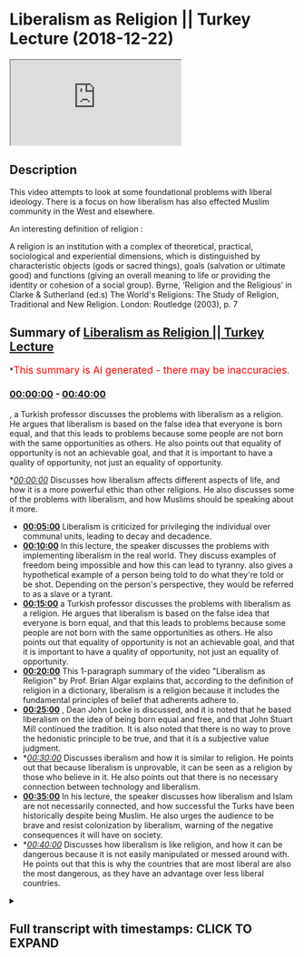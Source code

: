 # Liberalism as Religion || Turkey Lecture (2018-12-22)

<iframe loading='lazy' src='https://www.youtube.com/embed/K_5-JhJPTFY'></iframe>

## Description

This video attempts to look at some foundational problems with liberal ideology. There is a focus on how liberalism has also effected Muslim community in the West and elsewhere.

An interesting definition of religion : 

A religion is an institution with a complex of theoretical, practical, sociological and experiential 
dimensions, which is distinguished by characteristic objects (gods or sacred things), goals 
(salvation or ultimate good) and functions (giving an overall meaning to life or providing the 
identity or cohesion of a social group). 
Byrne, ‘Religion and the Religious’ in Clarke & Sutherland (ed.s) The World's Religions: The Study of Religion, Traditional and New Religion. London: Routledge (2003), p. 7

## Summary of [Liberalism as Religion || Turkey Lecture](https://www.youtube.com/watch?v=K_5-JhJPTFY)


*<span style="color:red; font-size:125%">This summary is AI generated - there may be inaccuracies</span>.

### [00:00:00](https://www.youtube.com/watch?v=K_5-JhJPTFY&t=0) - [00:40:00](https://www.youtube.com/watch?v=K_5-JhJPTFY&t=2400)

, a Turkish professor discusses the problems with liberalism as a religion. He argues that liberalism is based on the false idea that everyone is born equal, and that this leads to problems because some people are not born with the same opportunities as others. He also points out that equality of opportunity is not an achievable goal, and that it is important to have a quality of opportunity, not just an equality of opportunity.

**[00:00:00](https://www.youtube.com/watch?v=K_5-JhJPTFY&t=0)* Discusses how liberalism affects different aspects of life, and how it is a more powerful ethic than other religions. He also discusses some of the problems with liberalism, and how Muslims should be speaking about it more.
* **[00:05:00](https://www.youtube.com/watch?v=K_5-JhJPTFY&t=300)** Liberalism is criticized for privileging the individual over communal units, leading to decay and decadence.
* **[00:10:00](https://www.youtube.com/watch?v=K_5-JhJPTFY&t=600)** In this lecture, the speaker discusses the problems with implementing liberalism in the real world. They discuss examples of freedom being impossible and how this can lead to tyranny. also gives a hypothetical example of a person being told to do what they're told or be shot. Depending on the person's perspective, they would be referred to as a slave or a tyrant.
* **[00:15:00](https://www.youtube.com/watch?v=K_5-JhJPTFY&t=900)**  a Turkish professor discusses the problems with liberalism as a religion. He argues that liberalism is based on the false idea that everyone is born equal, and that this leads to problems because some people are not born with the same opportunities as others. He also points out that equality of opportunity is not an achievable goal, and that it is important to have a quality of opportunity, not just an equality of opportunity.
* **[00:20:00](https://www.youtube.com/watch?v=K_5-JhJPTFY&t=1200)** This 1-paragraph summary of the video "Liberalism as Religion" by Prof. Brian Algar explains that, according to the definition of religion in a dictionary, liberalism is a religion because it includes the fundamental principles of belief that adherents adhere to.
* **[00:25:00](https://www.youtube.com/watch?v=K_5-JhJPTFY&t=1500)** , Dean John Locke is discussed, and it is noted that he based liberalism on the idea of being born equal and free, and that John Stuart Mill continued the tradition. It is also noted that there is no way to prove the hedonistic principle to be true, and that it is a subjective value judgment.
* **[00:30:00](https://www.youtube.com/watch?v=K_5-JhJPTFY&t=1800)* Discusses iberalism and how it is similar to religion. He points out that because liberalism is unprovable, it can be seen as a religion by those who believe in it. He also points out that there is no necessary connection between technology and liberalism.
* **[00:35:00](https://www.youtube.com/watch?v=K_5-JhJPTFY&t=2100)** In his lecture, the speaker discusses how liberalism and Islam are not necessarily connected, and how successful the Turks have been historically despite being Muslim. He also urges the audience to be brave and resist colonization by liberalism, warning of the negative consequences it will have on society.
* **[00:40:00](https://www.youtube.com/watch?v=K_5-JhJPTFY&t=2400)* Discusses how liberalism is like religion, and how it can be dangerous because it is not easily manipulated or messed around with. He points out that this is why the countries that are most liberal are also the most dangerous, as they have an advantage over less liberal countries.

<details><summary><h2>Full transcript with timestamps: CLICK TO EXPAND</h2></summary>

[0:00:00](https://youtu.be/K_5-JhJPTFY?t=0) okay Sarah you're gone knocks Erica and  
[0:00:04](https://youtu.be/K_5-JhJPTFY?t=4) iron Fox my ass for Easter piston and  
[0:00:08](https://youtu.be/K_5-JhJPTFY?t=8) the piston of the facility was fighting  
[0:00:14](https://youtu.be/K_5-JhJPTFY?t=14) so I want to over you all here as our  
[0:00:19](https://youtu.be/K_5-JhJPTFY?t=19) first event of the year  
[0:00:20](https://youtu.be/K_5-JhJPTFY?t=20) as a newly forming student society and  
[0:00:25](https://youtu.be/K_5-JhJPTFY?t=25) as we all know liberalism  
[0:00:29](https://youtu.be/K_5-JhJPTFY?t=29) you know affects our big rifle up from  
[0:00:32](https://youtu.be/K_5-JhJPTFY?t=32) every point every aspect and the more  
[0:00:35](https://youtu.be/K_5-JhJPTFY?t=35) than just to use and family it max  
[0:00:39](https://youtu.be/K_5-JhJPTFY?t=39) it impacts your our life and like from  
[0:00:45](https://youtu.be/K_5-JhJPTFY?t=45) society to family to politics to work  
[0:00:47](https://youtu.be/K_5-JhJPTFY?t=47) ethics and first almost everything and  
[0:00:51](https://youtu.be/K_5-JhJPTFY?t=51) therefore we have our honored honorable  
[0:00:57](https://youtu.be/K_5-JhJPTFY?t=57) guests and conducted a talk about who  
[0:01:00](https://youtu.be/K_5-JhJPTFY?t=60) lives in here and to talk about how much  
[0:01:07](https://youtu.be/K_5-JhJPTFY?t=67) she's up a little bit info he's a  
[0:01:10](https://youtu.be/K_5-JhJPTFY?t=70) British debater and public speaker of  
[0:01:13](https://youtu.be/K_5-JhJPTFY?t=73) Egyptian descent who in caves and  
[0:01:15](https://youtu.be/K_5-JhJPTFY?t=75) discussions and politics on wide variety  
[0:01:17](https://youtu.be/K_5-JhJPTFY?t=77) of topics including religion politics  
[0:01:20](https://youtu.be/K_5-JhJPTFY?t=80) and society he completed a BA in  
[0:01:23](https://youtu.be/K_5-JhJPTFY?t=83) politics and MA in history from Queen  
[0:01:26](https://youtu.be/K_5-JhJPTFY?t=86) Mary University he has told and  
[0:01:28](https://youtu.be/K_5-JhJPTFY?t=88) instructed closest or nearby readings  
[0:01:30](https://youtu.be/K_5-JhJPTFY?t=90) and language in many contexts  
[0:01:32](https://youtu.be/K_5-JhJPTFY?t=92) he has numerous is as live in some  
[0:01:34](https://youtu.be/K_5-JhJPTFY?t=94) Islamic Sciences and has study in  
[0:01:36](https://youtu.be/K_5-JhJPTFY?t=96) multiple Islamic seminary including  
[0:01:40](https://youtu.be/K_5-JhJPTFY?t=100) Asian including Asia to the Institute  
[0:01:42](https://youtu.be/K_5-JhJPTFY?t=102) which employs a traditional for  
[0:01:45](https://youtu.be/K_5-JhJPTFY?t=105) attendance part of teaching the  
[0:01:48](https://youtu.be/K_5-JhJPTFY?t=108) sacrifices Mohammed is currently during  
[0:01:52](https://youtu.be/K_5-JhJPTFY?t=112) political stories research in some  
[0:01:54](https://youtu.be/K_5-JhJPTFY?t=114) cities across University of London so I  
[0:01:58](https://youtu.be/K_5-JhJPTFY?t=118) want to invite for further up to the  
[0:02:01](https://youtu.be/K_5-JhJPTFY?t=121) stage and on to the speech  
[0:02:06](https://youtu.be/K_5-JhJPTFY?t=126) so I wanna come what happens layer get  
[0:02:10](https://youtu.be/K_5-JhJPTFY?t=130) handle a lot of celebs will laugh on le  
[0:02:13](https://youtu.be/K_5-JhJPTFY?t=133) us I ve woman will air this topic of  
[0:02:17](https://youtu.be/K_5-JhJPTFY?t=137) liberalism is a very very important one  
[0:02:19](https://youtu.be/K_5-JhJPTFY?t=139) not least because liberalism is the  
[0:02:23](https://youtu.be/K_5-JhJPTFY?t=143) leading ethic of the Western world and  
[0:02:26](https://youtu.be/K_5-JhJPTFY?t=146) obviously the Western world which is the  
[0:02:30](https://youtu.be/K_5-JhJPTFY?t=150) Europeans and their extensions whose  
[0:02:32](https://youtu.be/K_5-JhJPTFY?t=152) America now are the hegemonic powers of  
[0:02:35](https://youtu.be/K_5-JhJPTFY?t=155) the world so to talk about liberalism is  
[0:02:39](https://youtu.be/K_5-JhJPTFY?t=159) to talk about a very important topic  
[0:02:41](https://youtu.be/K_5-JhJPTFY?t=161) which I believe in our circles as  
[0:02:46](https://youtu.be/K_5-JhJPTFY?t=166) Muslims is not spoken about as much as  
[0:02:49](https://youtu.be/K_5-JhJPTFY?t=169) it should be  
[0:02:50](https://youtu.be/K_5-JhJPTFY?t=170) there was a time where maybe in Islamic  
[0:02:54](https://youtu.be/K_5-JhJPTFY?t=174) circles we thought that the global  
[0:02:56](https://youtu.be/K_5-JhJPTFY?t=176) competitor to Islamic ethics was other  
[0:03:01](https://youtu.be/K_5-JhJPTFY?t=181) religions so we think for example of  
[0:03:04](https://youtu.be/K_5-JhJPTFY?t=184) Christianity we think for example of  
[0:03:07](https://youtu.be/K_5-JhJPTFY?t=187) potentially Hinduism and so on but  
[0:03:11](https://youtu.be/K_5-JhJPTFY?t=191) research suggests to us that liberalism  
[0:03:14](https://youtu.be/K_5-JhJPTFY?t=194) is more powerful in terms of demographic  
[0:03:19](https://youtu.be/K_5-JhJPTFY?t=199) effect than all of those religions and  
[0:03:22](https://youtu.be/K_5-JhJPTFY?t=202) could be said to be in many ways more  
[0:03:26](https://youtu.be/K_5-JhJPTFY?t=206) penetrating than even the Islamic ethic  
[0:03:29](https://youtu.be/K_5-JhJPTFY?t=209) ironically even in Muslim countries so  
[0:03:32](https://youtu.be/K_5-JhJPTFY?t=212) it's a very important topic to discuss  
[0:03:35](https://youtu.be/K_5-JhJPTFY?t=215) and I want to divide what I'm going to  
[0:03:37](https://youtu.be/K_5-JhJPTFY?t=217) talk about today into three different  
[0:03:38](https://youtu.be/K_5-JhJPTFY?t=218) subsections I don't want to spend too  
[0:03:41](https://youtu.be/K_5-JhJPTFY?t=221) much time here talking I want to spend a  
[0:03:43](https://youtu.be/K_5-JhJPTFY?t=223) little bit more time interacting so we  
[0:03:45](https://youtu.be/K_5-JhJPTFY?t=225) can have a question answer session we  
[0:03:46](https://youtu.be/K_5-JhJPTFY?t=226) have an all-star cast from London and  
[0:03:49](https://youtu.be/K_5-JhJPTFY?t=229) Charlotte so it's not just gonna be me  
[0:03:50](https://youtu.be/K_5-JhJPTFY?t=230) taking the questions it's gonna be me  
[0:03:53](https://youtu.be/K_5-JhJPTFY?t=233) brother zakir husain brother Hashim I'm  
[0:03:56](https://youtu.be/K_5-JhJPTFY?t=236) brother Mansour who you guys might be  
[0:03:58](https://youtu.be/K_5-JhJPTFY?t=238) familiar with all of which have their  
[0:04:01](https://youtu.be/K_5-JhJPTFY?t=241) kind of subject-specific specialism and  
[0:04:03](https://youtu.be/K_5-JhJPTFY?t=243) have engaged in numerous debates in and  
[0:04:06](https://youtu.be/K_5-JhJPTFY?t=246) of themselves so that's something  
[0:04:08](https://youtu.be/K_5-JhJPTFY?t=248) insha'Allah we can look forward to so  
[0:04:10](https://youtu.be/K_5-JhJPTFY?t=250) I'm gonna divide this discussion to  
[0:04:12](https://youtu.be/K_5-JhJPTFY?t=252) three different parts just for brevity  
[0:04:14](https://youtu.be/K_5-JhJPTFY?t=254) and conciseness the first thing I'm  
[0:04:17](https://youtu.be/K_5-JhJPTFY?t=257) going to talk about is the discussion  
[0:04:21](https://youtu.be/K_5-JhJPTFY?t=261) surrounding liberalism in academia the  
[0:04:24](https://youtu.be/K_5-JhJPTFY?t=264) discussion surrounding liberalism in  
[0:04:26](https://youtu.be/K_5-JhJPTFY?t=266) academia and in this we're talking about  
[0:04:29](https://youtu.be/K_5-JhJPTFY?t=269) we're going to be talking about some of  
[0:04:31](https://youtu.be/K_5-JhJPTFY?t=271) the common critiques of liberalism by  
[0:04:35](https://youtu.be/K_5-JhJPTFY?t=275) you know academics in the Western world  
[0:04:38](https://youtu.be/K_5-JhJPTFY?t=278) for example the second thing we're gonna  
[0:04:40](https://youtu.be/K_5-JhJPTFY?t=280) talk about are the problems with  
[0:04:43](https://youtu.be/K_5-JhJPTFY?t=283) liberalism even as identified by  
[0:04:45](https://youtu.be/K_5-JhJPTFY?t=285) liberals themselves some of the issues  
[0:04:49](https://youtu.be/K_5-JhJPTFY?t=289) when you put liberalism and practical  
[0:04:51](https://youtu.be/K_5-JhJPTFY?t=291) implementation what are some of the  
[0:04:53](https://youtu.be/K_5-JhJPTFY?t=293) issues with liberalism and number three  
[0:04:56](https://youtu.be/K_5-JhJPTFY?t=296) we're going to be talking about the but  
[0:04:59](https://youtu.be/K_5-JhJPTFY?t=299) it's a big word here I'm going to try  
[0:05:01](https://youtu.be/K_5-JhJPTFY?t=301) and simplify it when we get to it but  
[0:05:02](https://youtu.be/K_5-JhJPTFY?t=302) the epistemological problem of him of  
[0:05:04](https://youtu.be/K_5-JhJPTFY?t=304) liberalism meaning how do we get to know  
[0:05:07](https://youtu.be/K_5-JhJPTFY?t=307) if the liberalism is true can we prove  
[0:05:09](https://youtu.be/K_5-JhJPTFY?t=309) it's true and so on and I've done an  
[0:05:11](https://youtu.be/K_5-JhJPTFY?t=311) essay on this you can check on salamba  
[0:05:13](https://youtu.be/K_5-JhJPTFY?t=313) aldo UK on a publication section this  
[0:05:15](https://youtu.be/K_5-JhJPTFY?t=315) was what I focused on in the essay the  
[0:05:19](https://youtu.be/K_5-JhJPTFY?t=319) epistemological problem of liberalism so  
[0:05:22](https://youtu.be/K_5-JhJPTFY?t=322) these are the three things that  
[0:05:23](https://youtu.be/K_5-JhJPTFY?t=323) obviously will link this to Islamic  
[0:05:24](https://youtu.be/K_5-JhJPTFY?t=324) society and so on so just to get started  
[0:05:27](https://youtu.be/K_5-JhJPTFY?t=327) with this in terms of liberalism in  
[0:05:31](https://youtu.be/K_5-JhJPTFY?t=331) terms of the academic discussions that  
[0:05:34](https://youtu.be/K_5-JhJPTFY?t=334) are had by academics you could say there  
[0:05:38](https://youtu.be/K_5-JhJPTFY?t=338) have been many different kinds of  
[0:05:39](https://youtu.be/K_5-JhJPTFY?t=339) critiques levied against liberals by  
[0:05:42](https://youtu.be/K_5-JhJPTFY?t=342) different Western scholars for example  
[0:05:47](https://youtu.be/K_5-JhJPTFY?t=347) very famous is the Marxist critique of  
[0:05:50](https://youtu.be/K_5-JhJPTFY?t=350) economic liberalism the Marxist critique  
[0:05:53](https://youtu.be/K_5-JhJPTFY?t=353) of economic liberalism and liberalism  
[0:05:56](https://youtu.be/K_5-JhJPTFY?t=356) itself should not be seen as one  
[0:05:57](https://youtu.be/K_5-JhJPTFY?t=357) monolithic thing it's divided into  
[0:05:59](https://youtu.be/K_5-JhJPTFY?t=359) social you know some people to make  
[0:06:02](https://youtu.be/K_5-JhJPTFY?t=362) things simple divided into social  
[0:06:04](https://youtu.be/K_5-JhJPTFY?t=364) economic and political yeah so we have  
[0:06:07](https://youtu.be/K_5-JhJPTFY?t=367) Marxist critiques utilitarian critiques  
[0:06:09](https://youtu.be/K_5-JhJPTFY?t=369) I mean even Jeremy Bentham himself  
[0:06:11](https://youtu.be/K_5-JhJPTFY?t=371) attacked what would be then referred to  
[0:06:14](https://youtu.be/K_5-JhJPTFY?t=374) as liberalism but what's become quite  
[0:06:17](https://youtu.be/K_5-JhJPTFY?t=377) popular nowadays is something called the  
[0:06:19](https://youtu.be/K_5-JhJPTFY?t=379) communitarian critique of liberalism  
[0:06:23](https://youtu.be/K_5-JhJPTFY?t=383) communitarian now who are the  
[0:06:24](https://youtu.be/K_5-JhJPTFY?t=384) communitarians the communitarians are  
[0:06:27](https://youtu.be/K_5-JhJPTFY?t=387) basically a group of scholars like  
[0:06:29](https://youtu.be/K_5-JhJPTFY?t=389) Charles Taylor and Michael Sandel who  
[0:06:33](https://youtu.be/K_5-JhJPTFY?t=393) who say that liberalism is problematic  
[0:06:35](https://youtu.be/K_5-JhJPTFY?t=395) because it references the individual in  
[0:06:39](https://youtu.be/K_5-JhJPTFY?t=399) abstract ation in other words human  
[0:06:42](https://youtu.be/K_5-JhJPTFY?t=402) beings are not individualistic by  
[0:06:45](https://youtu.be/K_5-JhJPTFY?t=405) psychological and social necessity there  
[0:06:48](https://youtu.be/K_5-JhJPTFY?t=408) are more communal creatures hence the  
[0:06:51](https://youtu.be/K_5-JhJPTFY?t=411) name communitarian so they say that why  
[0:06:53](https://youtu.be/K_5-JhJPTFY?t=413) do we give they ask the question why do  
[0:06:55](https://youtu.be/K_5-JhJPTFY?t=415) we give primacy why do we prioritize the  
[0:06:58](https://youtu.be/K_5-JhJPTFY?t=418) individual over and above for instance  
[0:07:03](https://youtu.be/K_5-JhJPTFY?t=423) familial or communal units why is it  
[0:07:07](https://youtu.be/K_5-JhJPTFY?t=427) that the individual they ask yes is  
[0:07:10](https://youtu.be/K_5-JhJPTFY?t=430) prioritized through human rights because  
[0:07:13](https://youtu.be/K_5-JhJPTFY?t=433) if you look at for example view and  
[0:07:14](https://youtu.be/K_5-JhJPTFY?t=434) Human Rights of the 30 articles of the  
[0:07:16](https://youtu.be/K_5-JhJPTFY?t=436) UN Human Rights you'll find that most of  
[0:07:19](https://youtu.be/K_5-JhJPTFY?t=439) them if not all of them are centered  
[0:07:21](https://youtu.be/K_5-JhJPTFY?t=441) around individual human rights you don't  
[0:07:24](https://youtu.be/K_5-JhJPTFY?t=444) really find as much emphasis if any  
[0:07:27](https://youtu.be/K_5-JhJPTFY?t=447) emphasis at all on communal or fam  
[0:07:30](https://youtu.be/K_5-JhJPTFY?t=450) familial rights you don't find that so  
[0:07:33](https://youtu.be/K_5-JhJPTFY?t=453) the the communitarians would argue this  
[0:07:35](https://youtu.be/K_5-JhJPTFY?t=455) is problem this is problematic because  
[0:07:37](https://youtu.be/K_5-JhJPTFY?t=457) why is it that you've been given why is  
[0:07:41](https://youtu.be/K_5-JhJPTFY?t=461) it that you have this false  
[0:07:42](https://youtu.be/K_5-JhJPTFY?t=462) presupposition that we are autonomous  
[0:07:46](https://youtu.be/K_5-JhJPTFY?t=466) and independent when in fact the truth  
[0:07:48](https://youtu.be/K_5-JhJPTFY?t=468) is were not autonomous and we're totally  
[0:07:51](https://youtu.be/K_5-JhJPTFY?t=471) interdependent we are dependent  
[0:07:53](https://youtu.be/K_5-JhJPTFY?t=473) therefore and so this is the the  
[0:07:57](https://youtu.be/K_5-JhJPTFY?t=477) argument and say that as a result of  
[0:07:58](https://youtu.be/K_5-JhJPTFY?t=478) that this causes bald decadence and  
[0:08:00](https://youtu.be/K_5-JhJPTFY?t=480) decay because when you prioritize the  
[0:08:05](https://youtu.be/K_5-JhJPTFY?t=485) individual over and above the family  
[0:08:07](https://youtu.be/K_5-JhJPTFY?t=487) units and the communal units then what  
[0:08:09](https://youtu.be/K_5-JhJPTFY?t=489) you have is you have the individuals  
[0:08:13](https://youtu.be/K_5-JhJPTFY?t=493) atomized this is the word they use  
[0:08:15](https://youtu.be/K_5-JhJPTFY?t=495) atomized in society almost as if to say  
[0:08:18](https://youtu.be/K_5-JhJPTFY?t=498) that there is no common linkage between  
[0:08:20](https://youtu.be/K_5-JhJPTFY?t=500) those individuals now live the  
[0:08:23](https://youtu.be/K_5-JhJPTFY?t=503) individual individual ists the Liberals  
[0:08:25](https://youtu.be/K_5-JhJPTFY?t=505) they come back and they say but this is  
[0:08:27](https://youtu.be/K_5-JhJPTFY?t=507) not necessarily the case you can still  
[0:08:29](https://youtu.be/K_5-JhJPTFY?t=509) give preference to the individual whilst  
[0:08:32](https://youtu.be/K_5-JhJPTFY?t=512) at the same time you know considering  
[0:08:35](https://youtu.be/K_5-JhJPTFY?t=515) communal linkages etc but the case  
[0:08:39](https://youtu.be/K_5-JhJPTFY?t=519) stands for the communitarian  
[0:08:41](https://youtu.be/K_5-JhJPTFY?t=521) they say look look at society they look  
[0:08:44](https://youtu.be/K_5-JhJPTFY?t=524) at sociological statistics say  
[0:08:47](https://youtu.be/K_5-JhJPTFY?t=527) for instance the amount of people the  
[0:08:49](https://youtu.be/K_5-JhJPTFY?t=529) amount of rape that's going on the  
[0:08:50](https://youtu.be/K_5-JhJPTFY?t=530) amount of murder that's going on the  
[0:08:51](https://youtu.be/K_5-JhJPTFY?t=531) amount of XY is that all of those say  
[0:08:53](https://youtu.be/K_5-JhJPTFY?t=533) the destruction of the family unit and  
[0:08:55](https://youtu.be/K_5-JhJPTFY?t=535) so on you know and they look at these  
[0:08:57](https://youtu.be/K_5-JhJPTFY?t=537) indicators as indicative of the  
[0:09:00](https://youtu.be/K_5-JhJPTFY?t=540) individualistic effect if you like this  
[0:09:03](https://youtu.be/K_5-JhJPTFY?t=543) is the problem of liberalism they would  
[0:09:04](https://youtu.be/K_5-JhJPTFY?t=544) say and there's there's an additional  
[0:09:07](https://youtu.be/K_5-JhJPTFY?t=547) interesting criticism which is that I  
[0:09:12](https://youtu.be/K_5-JhJPTFY?t=552) think this was made by Michael Sandel  
[0:09:14](https://youtu.be/K_5-JhJPTFY?t=554) where he said that look liberalism  
[0:09:17](https://youtu.be/K_5-JhJPTFY?t=557) claims to be neutral it claims to be  
[0:09:20](https://youtu.be/K_5-JhJPTFY?t=560) neutral so in other words by nature it  
[0:09:23](https://youtu.be/K_5-JhJPTFY?t=563) doesn't try to favor any of any  
[0:09:26](https://youtu.be/K_5-JhJPTFY?t=566) particular religious or moral ethic it  
[0:09:28](https://youtu.be/K_5-JhJPTFY?t=568) doesn't do that but by given individuals  
[0:09:31](https://youtu.be/K_5-JhJPTFY?t=571) rights and defining what those rights  
[0:09:34](https://youtu.be/K_5-JhJPTFY?t=574) are you've introduced an ethic here  
[0:09:37](https://youtu.be/K_5-JhJPTFY?t=577) which is biased by definition so you  
[0:09:40](https://youtu.be/K_5-JhJPTFY?t=580) can't maintain a neutral thesis and at  
[0:09:43](https://youtu.be/K_5-JhJPTFY?t=583) the same time say well individuals  
[0:09:46](https://youtu.be/K_5-JhJPTFY?t=586) should be given preference because this  
[0:09:47](https://youtu.be/K_5-JhJPTFY?t=587) would be a contradiction and this is a  
[0:09:49](https://youtu.be/K_5-JhJPTFY?t=589) very good argument it's a very strong  
[0:09:51](https://youtu.be/K_5-JhJPTFY?t=591) argument because how could it be the  
[0:09:53](https://youtu.be/K_5-JhJPTFY?t=593) case that liberalism is on one hand  
[0:09:57](https://youtu.be/K_5-JhJPTFY?t=597) neutral objective meaning it's looking  
[0:10:01](https://youtu.be/K_5-JhJPTFY?t=601) at all things equally to use libertarian  
[0:10:05](https://youtu.be/K_5-JhJPTFY?t=605) jargon but at the same time it's giving  
[0:10:09](https://youtu.be/K_5-JhJPTFY?t=609) more preference to individual rights  
[0:10:11](https://youtu.be/K_5-JhJPTFY?t=611) over and above familial and communal  
[0:10:12](https://youtu.be/K_5-JhJPTFY?t=612) rights this is not a neutral objective  
[0:10:15](https://youtu.be/K_5-JhJPTFY?t=615) stance and so someone like Michael  
[0:10:17](https://youtu.be/K_5-JhJPTFY?t=617) Sandel will say there should be a  
[0:10:21](https://youtu.be/K_5-JhJPTFY?t=621) process of arbitration whereby all of  
[0:10:25](https://youtu.be/K_5-JhJPTFY?t=625) the ideas even if they are moral ideas  
[0:10:27](https://youtu.be/K_5-JhJPTFY?t=627) or if they're religious ideas are put on  
[0:10:30](https://youtu.be/K_5-JhJPTFY?t=630) the table and there is a democratization  
[0:10:32](https://youtu.be/K_5-JhJPTFY?t=632) of ideas in this sense and then a  
[0:10:35](https://youtu.be/K_5-JhJPTFY?t=635) process of arbitration where we choose  
[0:10:38](https://youtu.be/K_5-JhJPTFY?t=638) which ones we think are the right ones  
[0:10:41](https://youtu.be/K_5-JhJPTFY?t=641) or the correct ones and so on because  
[0:10:42](https://youtu.be/K_5-JhJPTFY?t=642) the neutral thesis cannot be maintained  
[0:10:45](https://youtu.be/K_5-JhJPTFY?t=645) so if the mutual caesars cannot be  
[0:10:47](https://youtu.be/K_5-JhJPTFY?t=647) maintained you might as well put  
[0:10:49](https://youtu.be/K_5-JhJPTFY?t=649) everything on the table and let people  
[0:10:51](https://youtu.be/K_5-JhJPTFY?t=651) decide and this is a very strong  
[0:10:54](https://youtu.be/K_5-JhJPTFY?t=654) argument but of course this is where you  
[0:10:56](https://youtu.be/K_5-JhJPTFY?t=656) find tensions between secularism lip  
[0:10:59](https://youtu.be/K_5-JhJPTFY?t=659) and democracy because we always think  
[0:11:03](https://youtu.be/K_5-JhJPTFY?t=663) that liberal democracies liberalism and  
[0:11:07](https://youtu.be/K_5-JhJPTFY?t=667) democracy work hand-in-hand like a hand  
[0:11:09](https://youtu.be/K_5-JhJPTFY?t=669) in a glove but there are tensions  
[0:11:11](https://youtu.be/K_5-JhJPTFY?t=671) between liberalism and democracy and  
[0:11:14](https://youtu.be/K_5-JhJPTFY?t=674) secularism and this is one of them you  
[0:11:16](https://youtu.be/K_5-JhJPTFY?t=676) can have in liberal democracies as  
[0:11:18](https://youtu.be/K_5-JhJPTFY?t=678) possible and you can have Democratic  
[0:11:19](https://youtu.be/K_5-JhJPTFY?t=679) tyrannies that's also possible so it's  
[0:11:22](https://youtu.be/K_5-JhJPTFY?t=682) not necessarily the case that just  
[0:11:24](https://youtu.be/K_5-JhJPTFY?t=684) because you have liberalism that you  
[0:11:26](https://youtu.be/K_5-JhJPTFY?t=686) should have democracy and secularism as  
[0:11:28](https://youtu.be/K_5-JhJPTFY?t=688) always following suit like a shadow of  
[0:11:29](https://youtu.be/K_5-JhJPTFY?t=689) the intellectual ideology no it doesn't  
[0:11:32](https://youtu.be/K_5-JhJPTFY?t=692) work like that and so therefore we see  
[0:11:36](https://youtu.be/K_5-JhJPTFY?t=696) here some tensions because secularism is  
[0:11:41](https://youtu.be/K_5-JhJPTFY?t=701) the you're divorcing the state and  
[0:11:44](https://youtu.be/K_5-JhJPTFY?t=704) religion and the church but according to  
[0:11:47](https://youtu.be/K_5-JhJPTFY?t=707) these kinds of communitarian theses you  
[0:11:50](https://youtu.be/K_5-JhJPTFY?t=710) shouldn't divorce them because by  
[0:11:52](https://youtu.be/K_5-JhJPTFY?t=712) divorcing them  
[0:11:53](https://youtu.be/K_5-JhJPTFY?t=713) you're not giving that human being in  
[0:11:56](https://youtu.be/K_5-JhJPTFY?t=716) society an ability to express their  
[0:12:00](https://youtu.be/K_5-JhJPTFY?t=720) identity in the most democratic or  
[0:12:02](https://youtu.be/K_5-JhJPTFY?t=722) liberal way possible you can't tell  
[0:12:04](https://youtu.be/K_5-JhJPTFY?t=724) someone look be yourself do whatever you  
[0:12:06](https://youtu.be/K_5-JhJPTFY?t=726) want to do and then they tell you look  
[0:12:08](https://youtu.be/K_5-JhJPTFY?t=728) I'm a Muslim I'm a Christian I'm a Jew  
[0:12:10](https://youtu.be/K_5-JhJPTFY?t=730) and so on and you say but hold on all of  
[0:12:12](https://youtu.be/K_5-JhJPTFY?t=732) that stuff we don't want to hear about  
[0:12:13](https://youtu.be/K_5-JhJPTFY?t=733) it but that's that is what defines the  
[0:12:15](https://youtu.be/K_5-JhJPTFY?t=735) individual so communitarian would say  
[0:12:17](https://youtu.be/K_5-JhJPTFY?t=737) this is a contradiction you can't tell  
[0:12:20](https://youtu.be/K_5-JhJPTFY?t=740) me to express myself but then when I  
[0:12:22](https://youtu.be/K_5-JhJPTFY?t=742) come to do so through religious  
[0:12:24](https://youtu.be/K_5-JhJPTFY?t=744) terminologies for example or phraseology  
[0:12:26](https://youtu.be/K_5-JhJPTFY?t=746) you tell me to be quiet  
[0:12:28](https://youtu.be/K_5-JhJPTFY?t=748) and this is why secularism is  
[0:12:31](https://youtu.be/K_5-JhJPTFY?t=751) problematic from a liberal perspective  
[0:12:33](https://youtu.be/K_5-JhJPTFY?t=753) and that's never thought about we always  
[0:12:36](https://youtu.be/K_5-JhJPTFY?t=756) saw a wise secular and secularism  
[0:12:37](https://youtu.be/K_5-JhJPTFY?t=757) problematic then we go into religious  
[0:12:39](https://youtu.be/K_5-JhJPTFY?t=759) jargon oh because it goes against God's  
[0:12:41](https://youtu.be/K_5-JhJPTFY?t=761) law and whatnot we don't even need to go  
[0:12:42](https://youtu.be/K_5-JhJPTFY?t=762) there we can we can show you how  
[0:12:45](https://youtu.be/K_5-JhJPTFY?t=765) secularism is problematic from a liberal  
[0:12:48](https://youtu.be/K_5-JhJPTFY?t=768) perspective when was the last time you  
[0:12:50](https://youtu.be/K_5-JhJPTFY?t=770) heard that ever being said by someone  
[0:12:51](https://youtu.be/K_5-JhJPTFY?t=771) right or liberalism is problematic from  
[0:12:54](https://youtu.be/K_5-JhJPTFY?t=774) a democratic perspective and so on these  
[0:12:58](https://youtu.be/K_5-JhJPTFY?t=778) tensions exist so with this I'm going to  
[0:13:02](https://youtu.be/K_5-JhJPTFY?t=782) move on swiftly to the next part of this  
[0:13:06](https://youtu.be/K_5-JhJPTFY?t=786) discussion which i think is an easy way  
[0:13:08](https://youtu.be/K_5-JhJPTFY?t=788) to segue now because we talked about  
[0:13:10](https://youtu.be/K_5-JhJPTFY?t=790) what are the problems in implementing  
[0:13:14](https://youtu.be/K_5-JhJPTFY?t=794) with liberalism and I've already kind of  
[0:13:17](https://youtu.be/K_5-JhJPTFY?t=797) touched upon this is that you have these  
[0:13:20](https://youtu.be/K_5-JhJPTFY?t=800) superfluous notions these abstracted  
[0:13:23](https://youtu.be/K_5-JhJPTFY?t=803) notions that only makes sense in the  
[0:13:26](https://youtu.be/K_5-JhJPTFY?t=806) theoretical world and one once you put  
[0:13:28](https://youtu.be/K_5-JhJPTFY?t=808) them in the real world they don't really  
[0:13:30](https://youtu.be/K_5-JhJPTFY?t=810) mean much I'll give you a couple of  
[0:13:31](https://youtu.be/K_5-JhJPTFY?t=811) examples one of them is freedom  
[0:13:35](https://youtu.be/K_5-JhJPTFY?t=815) obviously a liberal believes in freedom  
[0:13:37](https://youtu.be/K_5-JhJPTFY?t=817) yes so what is liberalism say look is  
[0:13:39](https://youtu.be/K_5-JhJPTFY?t=819) freedom to do whatever I want to do if  
[0:13:41](https://youtu.be/K_5-JhJPTFY?t=821) you go on the dictionary the Oxford  
[0:13:43](https://youtu.be/K_5-JhJPTFY?t=823) Dictionary say go define freedom the  
[0:13:46](https://youtu.be/K_5-JhJPTFY?t=826) ability to do whatever you want to do  
[0:13:48](https://youtu.be/K_5-JhJPTFY?t=828) the ability to do whatever you want to  
[0:13:51](https://youtu.be/K_5-JhJPTFY?t=831) do  
[0:13:51](https://youtu.be/K_5-JhJPTFY?t=831) that's impossible for any human being  
[0:13:54](https://youtu.be/K_5-JhJPTFY?t=834) it's a utopian concept that has no  
[0:13:58](https://youtu.be/K_5-JhJPTFY?t=838) bearing on the real world how can you do  
[0:14:00](https://youtu.be/K_5-JhJPTFY?t=840) ever you want to do you're always going  
[0:14:02](https://youtu.be/K_5-JhJPTFY?t=842) to be curtailed by some kind of  
[0:14:04](https://youtu.be/K_5-JhJPTFY?t=844) environment or otherwise extraneous  
[0:14:06](https://youtu.be/K_5-JhJPTFY?t=846) variable yes if you go to the whatever  
[0:14:10](https://youtu.be/K_5-JhJPTFY?t=850) example you want to give them and  
[0:14:12](https://youtu.be/K_5-JhJPTFY?t=852) everything you're cut you can't do ever  
[0:14:13](https://youtu.be/K_5-JhJPTFY?t=853) you want to do simple as that okay you  
[0:14:16](https://youtu.be/K_5-JhJPTFY?t=856) cannot do whatever you want to do that's  
[0:14:18](https://youtu.be/K_5-JhJPTFY?t=858) a false notion so some define it like  
[0:14:22](https://youtu.be/K_5-JhJPTFY?t=862) Nozick and others like some liberal  
[0:14:24](https://youtu.be/K_5-JhJPTFY?t=864) thinkers as freedom from coercion so no  
[0:14:29](https://youtu.be/K_5-JhJPTFY?t=869) one is stopping you to do certain things  
[0:14:32](https://youtu.be/K_5-JhJPTFY?t=872) yes  
[0:14:33](https://youtu.be/K_5-JhJPTFY?t=873) and obviously this links to ideas of  
[0:14:35](https://youtu.be/K_5-JhJPTFY?t=875) tyranny and obviously all those things  
[0:14:37](https://youtu.be/K_5-JhJPTFY?t=877) let me give you a full experiment to  
[0:14:40](https://youtu.be/K_5-JhJPTFY?t=880) show you the problematic nature of this  
[0:14:42](https://youtu.be/K_5-JhJPTFY?t=882) kind of conception let me give you two  
[0:14:45](https://youtu.be/K_5-JhJPTFY?t=885) case studies you have case study one  
[0:14:47](https://youtu.be/K_5-JhJPTFY?t=887) somebody is there and you say listen  
[0:14:53](https://youtu.be/K_5-JhJPTFY?t=893) you're gonna do what I want or I'm gonna  
[0:14:57](https://youtu.be/K_5-JhJPTFY?t=897) shoot you I'm gonna kill you yes  
[0:14:59](https://youtu.be/K_5-JhJPTFY?t=899) what would you refer to that person as a  
[0:15:01](https://youtu.be/K_5-JhJPTFY?t=901) slave yes because they do what they want  
[0:15:04](https://youtu.be/K_5-JhJPTFY?t=904) this is this is exactly how you make a  
[0:15:07](https://youtu.be/K_5-JhJPTFY?t=907) slave a slave right if he doesn't do  
[0:15:10](https://youtu.be/K_5-JhJPTFY?t=910) what you want he's there consequences  
[0:15:11](https://youtu.be/K_5-JhJPTFY?t=911) death for example okay so it's that  
[0:15:16](https://youtu.be/K_5-JhJPTFY?t=916) person coerced yes because you're you're  
[0:15:20](https://youtu.be/K_5-JhJPTFY?t=920) telling them do this or else this you're  
[0:15:22](https://youtu.be/K_5-JhJPTFY?t=922) blackmailing them yes what if I say  
[0:15:25](https://youtu.be/K_5-JhJPTFY?t=925) you live in a very impoverished country  
[0:15:28](https://youtu.be/K_5-JhJPTFY?t=928) and you have someone who's totally  
[0:15:30](https://youtu.be/K_5-JhJPTFY?t=930) disenfranchised and the only option they  
[0:15:34](https://youtu.be/K_5-JhJPTFY?t=934) have is to work that's the only option  
[0:15:37](https://youtu.be/K_5-JhJPTFY?t=937) otherwise they're gonna die you know the  
[0:15:40](https://youtu.be/K_5-JhJPTFY?t=940) only option they have is to work  
[0:15:42](https://youtu.be/K_5-JhJPTFY?t=942) otherwise you got a transnational  
[0:15:43](https://youtu.be/K_5-JhJPTFY?t=943) company comes in and says do do this  
[0:15:47](https://youtu.be/K_5-JhJPTFY?t=947) make this jumper you're gonna work 12  
[0:15:50](https://youtu.be/K_5-JhJPTFY?t=950) hours 18 hours if not we're gonna fire  
[0:15:52](https://youtu.be/K_5-JhJPTFY?t=952) you yeah you're finished so what's  
[0:15:56](https://youtu.be/K_5-JhJPTFY?t=956) really the difference there's a lack of  
[0:15:58](https://youtu.be/K_5-JhJPTFY?t=958) options on both of those in both of  
[0:16:01](https://youtu.be/K_5-JhJPTFY?t=961) those examples you could argue well the  
[0:16:03](https://youtu.be/K_5-JhJPTFY?t=963) second person has some degree of  
[0:16:04](https://youtu.be/K_5-JhJPTFY?t=964) autonomy here but what what is that  
[0:16:06](https://youtu.be/K_5-JhJPTFY?t=966) degree of all time you know in both  
[0:16:08](https://youtu.be/K_5-JhJPTFY?t=968) cases the person doesn't do what you  
[0:16:10](https://youtu.be/K_5-JhJPTFY?t=970) want to do they're gonna die so the  
[0:16:12](https://youtu.be/K_5-JhJPTFY?t=972) economic conditions led one person yes  
[0:16:16](https://youtu.be/K_5-JhJPTFY?t=976) to be forced or coerced in effect into a  
[0:16:20](https://youtu.be/K_5-JhJPTFY?t=980) certain reality we're in in the first  
[0:16:23](https://youtu.be/K_5-JhJPTFY?t=983) example obviously the the violent  
[0:16:27](https://youtu.be/K_5-JhJPTFY?t=987) ramifications led them to do what they  
[0:16:29](https://youtu.be/K_5-JhJPTFY?t=989) want to do so what is freedom then we  
[0:16:31](https://youtu.be/K_5-JhJPTFY?t=991) really have to reassess if you ask a  
[0:16:33](https://youtu.be/K_5-JhJPTFY?t=993) liberal what is freedom they won't give  
[0:16:35](https://youtu.be/K_5-JhJPTFY?t=995) you a comprehensive answer what is the  
[0:16:36](https://youtu.be/K_5-JhJPTFY?t=996) freedom you're fighting for what is the  
[0:16:39](https://youtu.be/K_5-JhJPTFY?t=999) freedom you're dying for they won't give  
[0:16:40](https://youtu.be/K_5-JhJPTFY?t=1000) you a comprehensive answer they can't  
[0:16:43](https://youtu.be/K_5-JhJPTFY?t=1003) give you a comprehensive answer because  
[0:16:44](https://youtu.be/K_5-JhJPTFY?t=1004) as soon as you put this idea of freedom  
[0:16:47](https://youtu.be/K_5-JhJPTFY?t=1007) into the real world although all of  
[0:16:49](https://youtu.be/K_5-JhJPTFY?t=1009) those questions come into play we're not  
[0:16:51](https://youtu.be/K_5-JhJPTFY?t=1011) free simple as that  
[0:16:52](https://youtu.be/K_5-JhJPTFY?t=1012) like Rousseau said man is born free but  
[0:16:54](https://youtu.be/K_5-JhJPTFY?t=1014) everywhere in Chains there is no exact  
[0:16:57](https://youtu.be/K_5-JhJPTFY?t=1017) freedom here there is only some freedoms  
[0:17:01](https://youtu.be/K_5-JhJPTFY?t=1021) and that's all there will ever be right  
[0:17:05](https://youtu.be/K_5-JhJPTFY?t=1025) another problematic notion is equality  
[0:17:08](https://youtu.be/K_5-JhJPTFY?t=1028) say we were born free we are born equal  
[0:17:13](https://youtu.be/K_5-JhJPTFY?t=1033) what you mean were born equal seriously  
[0:17:16](https://youtu.be/K_5-JhJPTFY?t=1036) this is it's problematic on every level  
[0:17:20](https://youtu.be/K_5-JhJPTFY?t=1040) we're definitely not born equal 100% not  
[0:17:24](https://youtu.be/K_5-JhJPTFY?t=1044) born equal by every psychological and  
[0:17:26](https://youtu.be/K_5-JhJPTFY?t=1046) scientific standard that's the one thing  
[0:17:28](https://youtu.be/K_5-JhJPTFY?t=1048) we can guarantee that we're not born  
[0:17:30](https://youtu.be/K_5-JhJPTFY?t=1050) equal anything else you can guarantee  
[0:17:31](https://youtu.be/K_5-JhJPTFY?t=1051) but we're not born equal unless you have  
[0:17:34](https://youtu.be/K_5-JhJPTFY?t=1054) twins that's maybe one case study where  
[0:17:37](https://youtu.be/K_5-JhJPTFY?t=1057) okay there's some son  
[0:17:39](https://youtu.be/K_5-JhJPTFY?t=1059) to be said about that but in most cases  
[0:17:41](https://youtu.be/K_5-JhJPTFY?t=1061) were born completely unequal  
[0:17:44](https://youtu.be/K_5-JhJPTFY?t=1064) psychologically physiologically  
[0:17:46](https://youtu.be/K_5-JhJPTFY?t=1066) biologically emotionally totally unequal  
[0:17:49](https://youtu.be/K_5-JhJPTFY?t=1069) we live in different parts of the world  
[0:17:51](https://youtu.be/K_5-JhJPTFY?t=1071) come from different families with  
[0:17:54](https://youtu.be/K_5-JhJPTFY?t=1074) different economic provisions some are  
[0:17:57](https://youtu.be/K_5-JhJPTFY?t=1077) born with diseases some others are not  
[0:17:59](https://youtu.be/K_5-JhJPTFY?t=1079) born with diseases some are born like  
[0:18:01](https://youtu.be/K_5-JhJPTFY?t=1081) this and some are even John Locke  
[0:18:03](https://youtu.be/K_5-JhJPTFY?t=1083) admitted this himself and his true  
[0:18:05](https://youtu.be/K_5-JhJPTFY?t=1085) treatises of government that he wrote  
[0:18:08](https://youtu.be/K_5-JhJPTFY?t=1088) one of the first books to kind of talk  
[0:18:11](https://youtu.be/K_5-JhJPTFY?t=1091) about the liberal position so what do we  
[0:18:14](https://youtu.be/K_5-JhJPTFY?t=1094) actually mean we were born equal  
[0:18:15](https://youtu.be/K_5-JhJPTFY?t=1095) it's just what do we mean by that how  
[0:18:19](https://youtu.be/K_5-JhJPTFY?t=1099) are we born equal so they've realized  
[0:18:21](https://youtu.be/K_5-JhJPTFY?t=1101) the problem with this it's a problematic  
[0:18:23](https://youtu.be/K_5-JhJPTFY?t=1103) notion what do we mean by equality so  
[0:18:27](https://youtu.be/K_5-JhJPTFY?t=1107) they've had to refine it and say look  
[0:18:28](https://youtu.be/K_5-JhJPTFY?t=1108) there's a difference between equality of  
[0:18:30](https://youtu.be/K_5-JhJPTFY?t=1110) opportunity and equality of outcome yes  
[0:18:34](https://youtu.be/K_5-JhJPTFY?t=1114) and what we're trying to do is secure an  
[0:18:37](https://youtu.be/K_5-JhJPTFY?t=1117) equality of opportunity not an equality  
[0:18:40](https://youtu.be/K_5-JhJPTFY?t=1120) of outcome or some would say yes we want  
[0:18:43](https://youtu.be/K_5-JhJPTFY?t=1123) equality of opportunity and equality of  
[0:18:45](https://youtu.be/K_5-JhJPTFY?t=1125) outcome but that's the discussion  
[0:18:47](https://youtu.be/K_5-JhJPTFY?t=1127) amongst themselves what equality of  
[0:18:49](https://youtu.be/K_5-JhJPTFY?t=1129) opportunity is in and of itself  
[0:18:50](https://youtu.be/K_5-JhJPTFY?t=1130) impossible what do you mean by equality  
[0:18:53](https://youtu.be/K_5-JhJPTFY?t=1133) of opportunity what do you really mean  
[0:18:56](https://youtu.be/K_5-JhJPTFY?t=1136) by the way do we all have the same  
[0:18:58](https://youtu.be/K_5-JhJPTFY?t=1138) should we all have the same  
[0:19:00](https://youtu.be/K_5-JhJPTFY?t=1140) opportunities because when you start  
[0:19:02](https://youtu.be/K_5-JhJPTFY?t=1142) bringing in the exception then you're  
[0:19:06](https://youtu.be/K_5-JhJPTFY?t=1146) gonna see too many exceptions as a  
[0:19:07](https://youtu.be/K_5-JhJPTFY?t=1147) disabled person they don't have the same  
[0:19:10](https://youtu.be/K_5-JhJPTFY?t=1150) opportunities as the rest of us should  
[0:19:11](https://youtu.be/K_5-JhJPTFY?t=1151) they have I mean when I came into this  
[0:19:13](https://youtu.be/K_5-JhJPTFY?t=1153) university I'm sure you have like a  
[0:19:15](https://youtu.be/K_5-JhJPTFY?t=1155) ramps and and and and and lifts and  
[0:19:18](https://youtu.be/K_5-JhJPTFY?t=1158) whatever for disabled people that are  
[0:19:19](https://youtu.be/K_5-JhJPTFY?t=1159) not the same for people that have  
[0:19:22](https://youtu.be/K_5-JhJPTFY?t=1162) functioning fully functional abilities  
[0:19:26](https://youtu.be/K_5-JhJPTFY?t=1166) that's not equality of opportunity  
[0:19:29](https://youtu.be/K_5-JhJPTFY?t=1169) should we have blind people driving  
[0:19:31](https://youtu.be/K_5-JhJPTFY?t=1171) buses that's not that's not equality of  
[0:19:34](https://youtu.be/K_5-JhJPTFY?t=1174) opportunity so uh we should have a  
[0:19:35](https://youtu.be/K_5-JhJPTFY?t=1175) quality of opportunity there for blind  
[0:19:38](https://youtu.be/K_5-JhJPTFY?t=1178) people should drive buses knows we have  
[0:19:42](https://youtu.be/K_5-JhJPTFY?t=1182) come  
[0:19:43](https://youtu.be/K_5-JhJPTFY?t=1183) there are so many examples of where it  
[0:19:46](https://youtu.be/K_5-JhJPTFY?t=1186) makes sense for there not to be an  
[0:19:47](https://youtu.be/K_5-JhJPTFY?t=1187) equality of opportunity so then we start  
[0:19:50](https://youtu.be/K_5-JhJPTFY?t=1190) questioning the whole preset yes we  
[0:19:54](https://youtu.be/K_5-JhJPTFY?t=1194) start questioning the whole precept to  
[0:19:55](https://youtu.be/K_5-JhJPTFY?t=1195) what extent should we have equality  
[0:19:57](https://youtu.be/K_5-JhJPTFY?t=1197) opportunity and usually a generally  
[0:20:01](https://youtu.be/K_5-JhJPTFY?t=1201) accepted rule or maxim is where we don't  
[0:20:04](https://youtu.be/K_5-JhJPTFY?t=1204) define the exception by the rule so  
[0:20:06](https://youtu.be/K_5-JhJPTFY?t=1206) you're not going to accept the rule by  
[0:20:07](https://youtu.be/K_5-JhJPTFY?t=1207) the exception when you have so many  
[0:20:09](https://youtu.be/K_5-JhJPTFY?t=1209) exceptions like this in society then the  
[0:20:12](https://youtu.be/K_5-JhJPTFY?t=1212) rule becomes undefined now it's  
[0:20:15](https://youtu.be/K_5-JhJPTFY?t=1215) problematic and that's why they talk  
[0:20:17](https://youtu.be/K_5-JhJPTFY?t=1217) about this amongst themselves how can we  
[0:20:18](https://youtu.be/K_5-JhJPTFY?t=1218) maintain an egalitarian Equal  
[0:20:22](https://youtu.be/K_5-JhJPTFY?t=1222) Opportunity premise when we're doing all  
[0:20:24](https://youtu.be/K_5-JhJPTFY?t=1224) of these things yes not everyone can  
[0:20:28](https://youtu.be/K_5-JhJPTFY?t=1228) vote children can't vote and so on  
[0:20:30](https://youtu.be/K_5-JhJPTFY?t=1230) there's so many examples why they have  
[0:20:32](https://youtu.be/K_5-JhJPTFY?t=1232) reasons for it but that's the that's  
[0:20:34](https://youtu.be/K_5-JhJPTFY?t=1234) that's the whole point if you have  
[0:20:35](https://youtu.be/K_5-JhJPTFY?t=1235) reasons for it's not equality of  
[0:20:36](https://youtu.be/K_5-JhJPTFY?t=1236) opportunity  
[0:20:37](https://youtu.be/K_5-JhJPTFY?t=1237) so these are some implementable things  
[0:20:41](https://youtu.be/K_5-JhJPTFY?t=1241) which are frankly contradictory when put  
[0:20:44](https://youtu.be/K_5-JhJPTFY?t=1244) into implementation and shows you the  
[0:20:49](https://youtu.be/K_5-JhJPTFY?t=1249) feeble nature of liberalism  
[0:20:51](https://youtu.be/K_5-JhJPTFY?t=1251) especially when putting contre  
[0:20:54](https://youtu.be/K_5-JhJPTFY?t=1254) distinction with other ideologies like  
[0:20:57](https://youtu.be/K_5-JhJPTFY?t=1257) democracy and secularism is feeble  
[0:21:00](https://youtu.be/K_5-JhJPTFY?t=1260) natures what are you actually trying to  
[0:21:02](https://youtu.be/K_5-JhJPTFY?t=1262) say all of your all of your precepts  
[0:21:06](https://youtu.be/K_5-JhJPTFY?t=1266) when put into implementation they change  
[0:21:09](https://youtu.be/K_5-JhJPTFY?t=1269) completely but usually when I have a  
[0:21:13](https://youtu.be/K_5-JhJPTFY?t=1273) discussion about liberalism I don't  
[0:21:14](https://youtu.be/K_5-JhJPTFY?t=1274) mention all of those points I mentioned  
[0:21:16](https://youtu.be/K_5-JhJPTFY?t=1276) my main argument with liberalism is not  
[0:21:18](https://youtu.be/K_5-JhJPTFY?t=1278) the communitarian argument the  
[0:21:21](https://youtu.be/K_5-JhJPTFY?t=1281) ontological argument the sociological  
[0:21:23](https://youtu.be/K_5-JhJPTFY?t=1283) it's not any of those things I've just  
[0:21:24](https://youtu.be/K_5-JhJPTFY?t=1284) mentioned these are good arguments yes  
[0:21:27](https://youtu.be/K_5-JhJPTFY?t=1287) you can use them but the argument I use  
[0:21:29](https://youtu.be/K_5-JhJPTFY?t=1289) is what you call the epistemological  
[0:21:30](https://youtu.be/K_5-JhJPTFY?t=1290) argument and this is a very important  
[0:21:35](https://youtu.be/K_5-JhJPTFY?t=1295) argument and that's why I explained it  
[0:21:36](https://youtu.be/K_5-JhJPTFY?t=1296) to you ok what I'm saying is why should  
[0:21:41](https://youtu.be/K_5-JhJPTFY?t=1301) we believe in liberalism now someone  
[0:21:49](https://youtu.be/K_5-JhJPTFY?t=1309) will say because it gives people all of  
[0:21:50](https://youtu.be/K_5-JhJPTFY?t=1310) those things we just said freedom of  
[0:21:52](https://youtu.be/K_5-JhJPTFY?t=1312) opportunity freedom of expression and  
[0:21:53](https://youtu.be/K_5-JhJPTFY?t=1313) all those things someone other people  
[0:21:55](https://youtu.be/K_5-JhJPTFY?t=1315) say what are the alternatives  
[0:21:57](https://youtu.be/K_5-JhJPTFY?t=1317) all of the other alternatives you know  
[0:21:58](https://youtu.be/K_5-JhJPTFY?t=1318) liberalism stops bloodshed it stops  
[0:22:00](https://youtu.be/K_5-JhJPTFY?t=1320) people from killing each other allows  
[0:22:02](https://youtu.be/K_5-JhJPTFY?t=1322) cohesion and harmony Allah no problem I  
[0:22:04](https://youtu.be/K_5-JhJPTFY?t=1324) agree and we are we are for all of those  
[0:22:07](https://youtu.be/K_5-JhJPTFY?t=1327) things and by the way there is an  
[0:22:09](https://youtu.be/K_5-JhJPTFY?t=1329) intersection ality like an if you had a  
[0:22:11](https://youtu.be/K_5-JhJPTFY?t=1331) Venn diagram or for example from an  
[0:22:13](https://youtu.be/K_5-JhJPTFY?t=1333) Islamic perspective all the things we  
[0:22:15](https://youtu.be/K_5-JhJPTFY?t=1335) believe in and all the things that are  
[0:22:16](https://youtu.be/K_5-JhJPTFY?t=1336) are in liberal theory there is a you  
[0:22:20](https://youtu.be/K_5-JhJPTFY?t=1340) know a flesh that joins if you like the  
[0:22:23](https://youtu.be/K_5-JhJPTFY?t=1343) two kinds of ethics it's not like  
[0:22:25](https://youtu.be/K_5-JhJPTFY?t=1345) everything we believe in is completely  
[0:22:28](https://youtu.be/K_5-JhJPTFY?t=1348) in opposition to liberalism there's a  
[0:22:31](https://youtu.be/K_5-JhJPTFY?t=1351) lot of things we agree with them  
[0:22:32](https://youtu.be/K_5-JhJPTFY?t=1352) anti-corruption transparency in  
[0:22:34](https://youtu.be/K_5-JhJPTFY?t=1354) government transparency generally  
[0:22:35](https://youtu.be/K_5-JhJPTFY?t=1355) speaking you know tolerance for other  
[0:22:38](https://youtu.be/K_5-JhJPTFY?t=1358) people of other religions and so on I  
[0:22:40](https://youtu.be/K_5-JhJPTFY?t=1360) mean we agree with all of those things  
[0:22:41](https://youtu.be/K_5-JhJPTFY?t=1361) in the Quran like Rahab Dean you know  
[0:22:43](https://youtu.be/K_5-JhJPTFY?t=1363) there is no compulsion in religion we  
[0:22:45](https://youtu.be/K_5-JhJPTFY?t=1365) are not against those principles you  
[0:22:47](https://youtu.be/K_5-JhJPTFY?t=1367) know but what we're saying is that why  
[0:22:49](https://youtu.be/K_5-JhJPTFY?t=1369) should we take this ideology on  
[0:22:51](https://youtu.be/K_5-JhJPTFY?t=1371) wholesale as if it is the truth because  
[0:22:55](https://youtu.be/K_5-JhJPTFY?t=1375) that's the way it's being marketed to us  
[0:22:58](https://youtu.be/K_5-JhJPTFY?t=1378) now someone will say look I mean this is  
[0:23:00](https://youtu.be/K_5-JhJPTFY?t=1380) a sentiment that's kind of widespread in  
[0:23:04](https://youtu.be/K_5-JhJPTFY?t=1384) Western circles and even now Eastern  
[0:23:07](https://youtu.be/K_5-JhJPTFY?t=1387) circles as well that they try and keep  
[0:23:09](https://youtu.be/K_5-JhJPTFY?t=1389) away from religion so look I don't want  
[0:23:11](https://youtu.be/K_5-JhJPTFY?t=1391) anything to do with religion we've had  
[0:23:13](https://youtu.be/K_5-JhJPTFY?t=1393) the religious experiment in the West and  
[0:23:15](https://youtu.be/K_5-JhJPTFY?t=1395) it went terribly bad look what the  
[0:23:17](https://youtu.be/K_5-JhJPTFY?t=1397) church did it inhibited all the  
[0:23:18](https://youtu.be/K_5-JhJPTFY?t=1398) rationality and freedom of expression  
[0:23:20](https://youtu.be/K_5-JhJPTFY?t=1400) and thought and we don't need this again  
[0:23:22](https://youtu.be/K_5-JhJPTFY?t=1402) yes and their liberalism gives us a  
[0:23:25](https://youtu.be/K_5-JhJPTFY?t=1405) mechanism out of this yes it gives us a  
[0:23:28](https://youtu.be/K_5-JhJPTFY?t=1408) mechanism out of all of this so we need  
[0:23:30](https://youtu.be/K_5-JhJPTFY?t=1410) liberalism to ensure rationality etc and  
[0:23:33](https://youtu.be/K_5-JhJPTFY?t=1413) to ensure expression and ideas are  
[0:23:35](https://youtu.be/K_5-JhJPTFY?t=1415) continually debated in public and  
[0:23:39](https://youtu.be/K_5-JhJPTFY?t=1419) whatnot that's a fair enough argument  
[0:23:42](https://youtu.be/K_5-JhJPTFY?t=1422) but here's the problem liberalism itself  
[0:23:45](https://youtu.be/K_5-JhJPTFY?t=1425) can be seen as a religion what is  
[0:23:47](https://youtu.be/K_5-JhJPTFY?t=1427) religion now obviously if you look in  
[0:23:50](https://youtu.be/K_5-JhJPTFY?t=1430) the dictionary definition of what  
[0:23:52](https://youtu.be/K_5-JhJPTFY?t=1432) religion is they will connect it with  
[0:23:54](https://youtu.be/K_5-JhJPTFY?t=1434) things like God and or some sacred thing  
[0:23:57](https://youtu.be/K_5-JhJPTFY?t=1437) that is worshipped or so on  
[0:23:59](https://youtu.be/K_5-JhJPTFY?t=1439) but the truth is if you look  
[0:24:02](https://youtu.be/K_5-JhJPTFY?t=1442) terminologically at the word religion  
[0:24:04](https://youtu.be/K_5-JhJPTFY?t=1444) and some of the definitions of the word  
[0:24:08](https://youtu.be/K_5-JhJPTFY?t=1448) religion and for example  
[0:24:10](https://youtu.be/K_5-JhJPTFY?t=1450) history sociology and so on you'll find  
[0:24:13](https://youtu.be/K_5-JhJPTFY?t=1453) that religion has more inclusive  
[0:24:15](https://youtu.be/K_5-JhJPTFY?t=1455) definitions any system of life a social  
[0:24:19](https://youtu.be/K_5-JhJPTFY?t=1459) structure an idea that explains the  
[0:24:21](https://youtu.be/K_5-JhJPTFY?t=1461) meaning of life  
[0:24:22](https://youtu.be/K_5-JhJPTFY?t=1462) for example Brian and I'll try and put  
[0:24:25](https://youtu.be/K_5-JhJPTFY?t=1465) his maybe his his reference in the  
[0:24:27](https://youtu.be/K_5-JhJPTFY?t=1467) description box to this video he has  
[0:24:30](https://youtu.be/K_5-JhJPTFY?t=1470) like a comprehensive definition like  
[0:24:32](https://youtu.be/K_5-JhJPTFY?t=1472) this in the book called the world  
[0:24:34](https://youtu.be/K_5-JhJPTFY?t=1474) religions or something of that nature so  
[0:24:35](https://youtu.be/K_5-JhJPTFY?t=1475) if you have such an inclusive definition  
[0:24:38](https://youtu.be/K_5-JhJPTFY?t=1478) which includes fundamentally the  
[0:24:40](https://youtu.be/K_5-JhJPTFY?t=1480) ideologies then really liberalism is a  
[0:24:42](https://youtu.be/K_5-JhJPTFY?t=1482) religion because they say an  
[0:24:45](https://youtu.be/K_5-JhJPTFY?t=1485) organization of ideas which allows  
[0:24:47](https://youtu.be/K_5-JhJPTFY?t=1487) people to live a life in a certain way  
[0:24:49](https://youtu.be/K_5-JhJPTFY?t=1489) and to think of themselves ontologically  
[0:24:52](https://youtu.be/K_5-JhJPTFY?t=1492) in a certain context in a certain way so  
[0:24:56](https://youtu.be/K_5-JhJPTFY?t=1496) really and truly from an Islamic  
[0:24:57](https://youtu.be/K_5-JhJPTFY?t=1497) perspective especially I mean the word  
[0:24:59](https://youtu.be/K_5-JhJPTFY?t=1499) in the way of life the word Deen means  
[0:25:02](https://youtu.be/K_5-JhJPTFY?t=1502) way of life right so liberalism is a  
[0:25:05](https://youtu.be/K_5-JhJPTFY?t=1505) Dean of some sorts in the Arabic  
[0:25:07](https://youtu.be/K_5-JhJPTFY?t=1507) language certainly from our conception  
[0:25:09](https://youtu.be/K_5-JhJPTFY?t=1509) is and that's what we have to think of  
[0:25:11](https://youtu.be/K_5-JhJPTFY?t=1511) as relieved realism is a Dean with with  
[0:25:14](https://youtu.be/K_5-JhJPTFY?t=1514) Co ID and a soul and fora and all of  
[0:25:18](https://youtu.be/K_5-JhJPTFY?t=1518) these things it has fundamentals has  
[0:25:20](https://youtu.be/K_5-JhJPTFY?t=1520) everything liberalism is a Dean and  
[0:25:22](https://youtu.be/K_5-JhJPTFY?t=1522) we're looking at some of the or soul now  
[0:25:26](https://youtu.be/K_5-JhJPTFY?t=1526) and thinking okay those all the  
[0:25:27](https://youtu.be/K_5-JhJPTFY?t=1527) foundational premises of liberalism I  
[0:25:29](https://youtu.be/K_5-JhJPTFY?t=1529) think there's some problems with the  
[0:25:30](https://youtu.be/K_5-JhJPTFY?t=1530) also and I'll give you a few examples if  
[0:25:33](https://youtu.be/K_5-JhJPTFY?t=1533) you look at the initial works of people  
[0:25:37](https://youtu.be/K_5-JhJPTFY?t=1537) like John Locke who who is probably the  
[0:25:42](https://youtu.be/K_5-JhJPTFY?t=1542) most prominent liberal who ever lived  
[0:25:43](https://youtu.be/K_5-JhJPTFY?t=1543) and one of the most influential men who  
[0:25:45](https://youtu.be/K_5-JhJPTFY?t=1545) ever lived  
[0:25:45](https://youtu.be/K_5-JhJPTFY?t=1545) yeah he wrote a book called the truth  
[0:25:47](https://youtu.be/K_5-JhJPTFY?t=1547) two treatises of government you'll find  
[0:25:49](https://youtu.be/K_5-JhJPTFY?t=1549) that in his explanation of how what are  
[0:25:53](https://youtu.be/K_5-JhJPTFY?t=1553) we basing liberalism on he based her on  
[0:25:56](https://youtu.be/K_5-JhJPTFY?t=1556) you could say two or three different  
[0:25:57](https://youtu.be/K_5-JhJPTFY?t=1557) principles two of them I'm going to  
[0:25:58](https://youtu.be/K_5-JhJPTFY?t=1558) outline to you now one of them the idea  
[0:26:01](https://youtu.be/K_5-JhJPTFY?t=1561) of being born equal and free is taken  
[0:26:03](https://youtu.be/K_5-JhJPTFY?t=1563) from theology says god-given rights  
[0:26:07](https://youtu.be/K_5-JhJPTFY?t=1567) there's no doubt about it John Locke  
[0:26:10](https://youtu.be/K_5-JhJPTFY?t=1570) believed in God he believed in by the  
[0:26:11](https://youtu.be/K_5-JhJPTFY?t=1571) way he was not a Trinitarian which is  
[0:26:13](https://youtu.be/K_5-JhJPTFY?t=1573) quite interesting yeah he rejected the  
[0:26:15](https://youtu.be/K_5-JhJPTFY?t=1575) Trinity it's quite clever man yes he  
[0:26:19](https://youtu.be/K_5-JhJPTFY?t=1579) rejected it but he still believed in God  
[0:26:21](https://youtu.be/K_5-JhJPTFY?t=1581) so  
[0:26:22](https://youtu.be/K_5-JhJPTFY?t=1582) John Locke he based his philosophy on  
[0:26:26](https://youtu.be/K_5-JhJPTFY?t=1586) two premises one of them is called the  
[0:26:29](https://youtu.be/K_5-JhJPTFY?t=1589) hedonistic principle some say hedonistic  
[0:26:33](https://youtu.be/K_5-JhJPTFY?t=1593) tomato tomorrow no problem yeah  
[0:26:35](https://youtu.be/K_5-JhJPTFY?t=1595) what is heaviness what is hedonism  
[0:26:38](https://youtu.be/K_5-JhJPTFY?t=1598) hedonism is the idea it's really like  
[0:26:41](https://youtu.be/K_5-JhJPTFY?t=1601) pain and pleasure yes its pain and  
[0:26:44](https://youtu.be/K_5-JhJPTFY?t=1604) pleasure so you're trying to maximize  
[0:26:46](https://youtu.be/K_5-JhJPTFY?t=1606) pain you're trying to maximize pleasure  
[0:26:49](https://youtu.be/K_5-JhJPTFY?t=1609) yes not maximize pain and you're trying  
[0:26:53](https://youtu.be/K_5-JhJPTFY?t=1613) to minimize pain that's the eye that is  
[0:26:55](https://youtu.be/K_5-JhJPTFY?t=1615) really it yeah and the other thing is  
[0:26:58](https://youtu.be/K_5-JhJPTFY?t=1618) that we're in down these equal and free  
[0:27:00](https://youtu.be/K_5-JhJPTFY?t=1620) rights from God this tradition of  
[0:27:03](https://youtu.be/K_5-JhJPTFY?t=1623) hedonism or hedonism was continued up  
[0:27:07](https://youtu.be/K_5-JhJPTFY?t=1627) until for example John Stuart Mill  
[0:27:09](https://youtu.be/K_5-JhJPTFY?t=1629) another very important figurehead in  
[0:27:13](https://youtu.be/K_5-JhJPTFY?t=1633) liberalism so what do liberals based  
[0:27:16](https://youtu.be/K_5-JhJPTFY?t=1636) their philosophy on the idea that you  
[0:27:20](https://youtu.be/K_5-JhJPTFY?t=1640) yourself as an individual have the best  
[0:27:23](https://youtu.be/K_5-JhJPTFY?t=1643) understanding of yourself and what makes  
[0:27:27](https://youtu.be/K_5-JhJPTFY?t=1647) you happy and therefore you have to  
[0:27:30](https://youtu.be/K_5-JhJPTFY?t=1650) minimize as much of life's pains as  
[0:27:34](https://youtu.be/K_5-JhJPTFY?t=1654) possible and maximize as much of life's  
[0:27:36](https://youtu.be/K_5-JhJPTFY?t=1656) pleasures as possible so long as you  
[0:27:39](https://youtu.be/K_5-JhJPTFY?t=1659) don't harm anyone else and this is the  
[0:27:40](https://youtu.be/K_5-JhJPTFY?t=1660) hump principle that John Prince John  
[0:27:42](https://youtu.be/K_5-JhJPTFY?t=1662) Stuart Mill put into play so long as you  
[0:27:44](https://youtu.be/K_5-JhJPTFY?t=1664) don't harm anyone else  
[0:27:45](https://youtu.be/K_5-JhJPTFY?t=1665) this is liberalism so long as you don't  
[0:27:47](https://youtu.be/K_5-JhJPTFY?t=1667) harm anyone else through fraud or  
[0:27:50](https://youtu.be/K_5-JhJPTFY?t=1670) forgery because that's an invalid type  
[0:27:52](https://youtu.be/K_5-JhJPTFY?t=1672) of action in liberalism that's that's  
[0:27:55](https://youtu.be/K_5-JhJPTFY?t=1675) basically it but if we take a step back  
[0:27:58](https://youtu.be/K_5-JhJPTFY?t=1678) and say but hold on okay no problem I  
[0:28:00](https://youtu.be/K_5-JhJPTFY?t=1680) understand where you're coming from but  
[0:28:03](https://youtu.be/K_5-JhJPTFY?t=1683) the issue is this the issue is how can  
[0:28:06](https://youtu.be/K_5-JhJPTFY?t=1686) you prove the hedonistic principle as a  
[0:28:11](https://youtu.be/K_5-JhJPTFY?t=1691) true morally objective moral  
[0:28:16](https://youtu.be/K_5-JhJPTFY?t=1696) I'm not talking about something you feel  
[0:28:19](https://youtu.be/K_5-JhJPTFY?t=1699) as a subjective experience where you say  
[0:28:22](https://youtu.be/K_5-JhJPTFY?t=1702) I like this and I don't like everyone  
[0:28:24](https://youtu.be/K_5-JhJPTFY?t=1704) can have their own subjective beliefs  
[0:28:26](https://youtu.be/K_5-JhJPTFY?t=1706) but for my morally realist perspective  
[0:28:29](https://youtu.be/K_5-JhJPTFY?t=1709) there's no way of proving this is the  
[0:28:31](https://youtu.be/K_5-JhJPTFY?t=1711) truth so there is a degree of axial  
[0:28:35](https://youtu.be/K_5-JhJPTFY?t=1715) Massa tea  
[0:28:37](https://youtu.be/K_5-JhJPTFY?t=1717) which means an axiom is something you  
[0:28:39](https://youtu.be/K_5-JhJPTFY?t=1719) believe in without evidence that's what  
[0:28:41](https://youtu.be/K_5-JhJPTFY?t=1721) an axiom is so there is a degree of  
[0:28:43](https://youtu.be/K_5-JhJPTFY?t=1723) axial Massa T involved in believing the  
[0:28:47](https://youtu.be/K_5-JhJPTFY?t=1727) hedonistic principle you believe it  
[0:28:49](https://youtu.be/K_5-JhJPTFY?t=1729) without evidence basically so you  
[0:28:52](https://youtu.be/K_5-JhJPTFY?t=1732) believe in a whole philosophy a whole  
[0:28:55](https://youtu.be/K_5-JhJPTFY?t=1735) political philosophy a whole ideology  
[0:28:56](https://youtu.be/K_5-JhJPTFY?t=1736) which you've based your whole Western  
[0:29:00](https://youtu.be/K_5-JhJPTFY?t=1740) Empire on but really when we get down to  
[0:29:04](https://youtu.be/K_5-JhJPTFY?t=1744) the first principles we realize there is  
[0:29:07](https://youtu.be/K_5-JhJPTFY?t=1747) nothing proving that at all it is a  
[0:29:11](https://youtu.be/K_5-JhJPTFY?t=1751) subjective value judgment of a man an  
[0:29:15](https://youtu.be/K_5-JhJPTFY?t=1755) English man named John Locke and then  
[0:29:17](https://youtu.be/K_5-JhJPTFY?t=1757) his disciples and followers and those  
[0:29:20](https://youtu.be/K_5-JhJPTFY?t=1760) who expounded upon his philosophy who  
[0:29:22](https://youtu.be/K_5-JhJPTFY?t=1762) lived in the 17th and 18th century he  
[0:29:25](https://youtu.be/K_5-JhJPTFY?t=1765) died in 18m this is where you're taking  
[0:29:28](https://youtu.be/K_5-JhJPTFY?t=1768) your ideology from so hedonism has to be  
[0:29:34](https://youtu.be/K_5-JhJPTFY?t=1774) looked at very closely epistemologically  
[0:29:38](https://youtu.be/K_5-JhJPTFY?t=1778) are we saying that hedonism  
[0:29:40](https://youtu.be/K_5-JhJPTFY?t=1780) yes is true is a truth just in the same  
[0:29:47](https://youtu.be/K_5-JhJPTFY?t=1787) way as two plus two equals four is true  
[0:29:49](https://youtu.be/K_5-JhJPTFY?t=1789) yes that's a mathematical truth you can  
[0:29:52](https://youtu.be/K_5-JhJPTFY?t=1792) argue otherwise some people have by the  
[0:29:54](https://youtu.be/K_5-JhJPTFY?t=1794) way we're not going going to go into  
[0:29:56](https://youtu.be/K_5-JhJPTFY?t=1796) that much deep philosophy today but just  
[0:29:58](https://youtu.be/K_5-JhJPTFY?t=1798) in the same way as two plus two equals  
[0:30:00](https://youtu.be/K_5-JhJPTFY?t=1800) obviously the Christians you know one  
[0:30:02](https://youtu.be/K_5-JhJPTFY?t=1802) plus one plus one I'm not gonna make any  
[0:30:03](https://youtu.be/K_5-JhJPTFY?t=1803) jokes here but but you know I mean but  
[0:30:07](https://youtu.be/K_5-JhJPTFY?t=1807) two plus two equals four is a  
[0:30:08](https://youtu.be/K_5-JhJPTFY?t=1808) mathematical truth yes so can we say  
[0:30:13](https://youtu.be/K_5-JhJPTFY?t=1813) that hedonism the idea that there's pain  
[0:30:16](https://youtu.be/K_5-JhJPTFY?t=1816) and pleasure and they constitute you for  
[0:30:18](https://youtu.be/K_5-JhJPTFY?t=1818) us basically the ultimate God that's  
[0:30:21](https://youtu.be/K_5-JhJPTFY?t=1821) what Bentham called them and I was so  
[0:30:24](https://youtu.be/K_5-JhJPTFY?t=1824) Paulo I was actually amazed when I read  
[0:30:25](https://youtu.be/K_5-JhJPTFY?t=1825) this  
[0:30:26](https://youtu.be/K_5-JhJPTFY?t=1826) he says you have two lords Bentham  
[0:30:28](https://youtu.be/K_5-JhJPTFY?t=1828) utilitarian he Bentham was a great  
[0:30:32](https://youtu.be/K_5-JhJPTFY?t=1832) contributor to the liberal tradition  
[0:30:33](https://youtu.be/K_5-JhJPTFY?t=1833) even though he didn't agree with it he  
[0:30:36](https://youtu.be/K_5-JhJPTFY?t=1836) said there's two Lords pain and pleasure  
[0:30:38](https://youtu.be/K_5-JhJPTFY?t=1838) oh you know when he said this I  
[0:30:39](https://youtu.be/K_5-JhJPTFY?t=1839) remembered and the karana sophora item  
[0:30:42](https://youtu.be/K_5-JhJPTFY?t=1842) and it's AHA they allow how I have you  
[0:30:44](https://youtu.be/K_5-JhJPTFY?t=1844) seen the one who must take his desires  
[0:30:46](https://youtu.be/K_5-JhJPTFY?t=1846) as his good  
[0:30:47](https://youtu.be/K_5-JhJPTFY?t=1847) so how Allah everything  
[0:30:49](https://youtu.be/K_5-JhJPTFY?t=1849) is in Yanni is in the Quran my fella in  
[0:30:53](https://youtu.be/K_5-JhJPTFY?t=1853) shape Allah has put everything in there  
[0:30:56](https://youtu.be/K_5-JhJPTFY?t=1856) the same person who existed a long time  
[0:30:59](https://youtu.be/K_5-JhJPTFY?t=1859) ago now he's justified his his his  
[0:31:03](https://youtu.be/K_5-JhJPTFY?t=1863) animalism right his head anism so I  
[0:31:08](https://youtu.be/K_5-JhJPTFY?t=1868) don't know if animalism is the right  
[0:31:09](https://youtu.be/K_5-JhJPTFY?t=1869) word by the way  
[0:31:10](https://youtu.be/K_5-JhJPTFY?t=1870) yes well that's that's the point here  
[0:31:13](https://youtu.be/K_5-JhJPTFY?t=1873) yeah so you can't prove that liberalism  
[0:31:16](https://youtu.be/K_5-JhJPTFY?t=1876) is true they'll say we know that a lot  
[0:31:17](https://youtu.be/K_5-JhJPTFY?t=1877) of them will agree to that  
[0:31:18](https://youtu.be/K_5-JhJPTFY?t=1878) I was I was reading for example John  
[0:31:20](https://youtu.be/K_5-JhJPTFY?t=1880) Charvet I think his name he's got a book  
[0:31:23](https://youtu.be/K_5-JhJPTFY?t=1883) talking about the UN it's called  
[0:31:26](https://youtu.be/K_5-JhJPTFY?t=1886) something like liberal humanism the  
[0:31:28](https://youtu.be/K_5-JhJPTFY?t=1888) liberal project and basically he's  
[0:31:29](https://youtu.be/K_5-JhJPTFY?t=1889) saying we should use the UN to  
[0:31:31](https://youtu.be/K_5-JhJPTFY?t=1891) liberalize basically the illiberal the a  
[0:31:35](https://youtu.be/K_5-JhJPTFY?t=1895) liberal and he uses three or four  
[0:31:37](https://youtu.be/K_5-JhJPTFY?t=1897) examples of a liberals and one of the  
[0:31:39](https://youtu.be/K_5-JhJPTFY?t=1899) main ones he uses in his book is Muslim  
[0:31:42](https://youtu.be/K_5-JhJPTFY?t=1902) are Muslims Orthodox traditional Muslims  
[0:31:43](https://youtu.be/K_5-JhJPTFY?t=1903) we need to liberalize them we need to  
[0:31:45](https://youtu.be/K_5-JhJPTFY?t=1905) make them think like us liberalize them  
[0:31:47](https://youtu.be/K_5-JhJPTFY?t=1907) and this is what I'm gonna move on to  
[0:31:49](https://youtu.be/K_5-JhJPTFY?t=1909) the effect on Muslims you see just like  
[0:31:54](https://youtu.be/K_5-JhJPTFY?t=1914) back in the days where people used to  
[0:31:57](https://youtu.be/K_5-JhJPTFY?t=1917) worship statues yes these to worship and  
[0:32:01](https://youtu.be/K_5-JhJPTFY?t=1921) even now I mean they used to worship  
[0:32:03](https://youtu.be/K_5-JhJPTFY?t=1923) start and they still worship statues you  
[0:32:05](https://youtu.be/K_5-JhJPTFY?t=1925) know studies in what's going on here man  
[0:32:06](https://youtu.be/K_5-JhJPTFY?t=1926) we've gone past this you don't want you  
[0:32:08](https://youtu.be/K_5-JhJPTFY?t=1928) in worship is that you why do we worship  
[0:32:10](https://youtu.be/K_5-JhJPTFY?t=1930) a sauna my statue  
[0:32:12](https://youtu.be/K_5-JhJPTFY?t=1932) yes why are you doing that you can't  
[0:32:14](https://youtu.be/K_5-JhJPTFY?t=1934) help you econ you know do anything for  
[0:32:16](https://youtu.be/K_5-JhJPTFY?t=1936) you and you ask them since because my  
[0:32:18](https://youtu.be/K_5-JhJPTFY?t=1938) forefathers did it yeah my four foot  
[0:32:21](https://youtu.be/K_5-JhJPTFY?t=1941) nowadays if you ask that person if you  
[0:32:24](https://youtu.be/K_5-JhJPTFY?t=1944) ask them you know why you worship rings  
[0:32:26](https://youtu.be/K_5-JhJPTFY?t=1946) - have you got any evidence for this -  
[0:32:27](https://youtu.be/K_5-JhJPTFY?t=1947) say no I don't really have an evidence  
[0:32:28](https://youtu.be/K_5-JhJPTFY?t=1948) but my forefathers were doing it except  
[0:32:30](https://youtu.be/K_5-JhJPTFY?t=1950) trying and they're just so you know  
[0:32:33](https://youtu.be/K_5-JhJPTFY?t=1953) deeply involved in the culture of the  
[0:32:35](https://youtu.be/K_5-JhJPTFY?t=1955) day that is difficult to break away from  
[0:32:37](https://youtu.be/K_5-JhJPTFY?t=1957) it to the statue but we look at those  
[0:32:40](https://youtu.be/K_5-JhJPTFY?t=1960) historical moments we think that's very  
[0:32:42](https://youtu.be/K_5-JhJPTFY?t=1962) weird but the truth is history is  
[0:32:45](https://youtu.be/K_5-JhJPTFY?t=1965) present because that's exactly what  
[0:32:47](https://youtu.be/K_5-JhJPTFY?t=1967) liberals do the same as axiomatic  
[0:32:52](https://youtu.be/K_5-JhJPTFY?t=1972) applies you cannot prove that that that  
[0:32:55](https://youtu.be/K_5-JhJPTFY?t=1975) particular statue can help you in the  
[0:32:58](https://youtu.be/K_5-JhJPTFY?t=1978) same way you can't prove that liberalism  
[0:33:00](https://youtu.be/K_5-JhJPTFY?t=1980) is true in the same exact way from an  
[0:33:02](https://youtu.be/K_5-JhJPTFY?t=1982) episode  
[0:33:03](https://youtu.be/K_5-JhJPTFY?t=1983) perspective there's no difference you  
[0:33:05](https://youtu.be/K_5-JhJPTFY?t=1985) worshiping that statue is the same as  
[0:33:07](https://youtu.be/K_5-JhJPTFY?t=1987) basically believing in ableism what's  
[0:33:09](https://youtu.be/K_5-JhJPTFY?t=1989) the difference if you look at first  
[0:33:12](https://youtu.be/K_5-JhJPTFY?t=1992) principles you can't prove they're both  
[0:33:13](https://youtu.be/K_5-JhJPTFY?t=1993) unprovable they're unprovable so from  
[0:33:16](https://youtu.be/K_5-JhJPTFY?t=1996) that perspective it's a religion it must  
[0:33:20](https://youtu.be/K_5-JhJPTFY?t=2000) be seen as a religion and those  
[0:33:22](https://youtu.be/K_5-JhJPTFY?t=2002) individuals now and maybe now maybe you  
[0:33:24](https://youtu.be/K_5-JhJPTFY?t=2004) know some of them maybe I know some of  
[0:33:25](https://youtu.be/K_5-JhJPTFY?t=2005) them secular liberal liberal minded kind  
[0:33:28](https://youtu.be/K_5-JhJPTFY?t=2008) of individuals you look I'm going to  
[0:33:29](https://youtu.be/K_5-JhJPTFY?t=2009) religion sinlessly you are into religion  
[0:33:31](https://youtu.be/K_5-JhJPTFY?t=2011) man say I've had enough smoking  
[0:33:33](https://youtu.be/K_5-JhJPTFY?t=2013) cigarette you know and they're with  
[0:33:35](https://youtu.be/K_5-JhJPTFY?t=2015) their friends outside of a club and you  
[0:33:37](https://youtu.be/K_5-JhJPTFY?t=2017) tell them less sucky let you know have  
[0:33:39](https://youtu.be/K_5-JhJPTFY?t=2019) fear of Allah you come on is Haram what  
[0:33:42](https://youtu.be/K_5-JhJPTFY?t=2022) you do and they smoking I'm going to  
[0:33:47](https://youtu.be/K_5-JhJPTFY?t=2027) religion you know I'm trying saying say  
[0:33:49](https://youtu.be/K_5-JhJPTFY?t=2029) wait a minute hold on man you are  
[0:33:50](https://youtu.be/K_5-JhJPTFY?t=2030) religious guy you're a liberal you  
[0:33:52](https://youtu.be/K_5-JhJPTFY?t=2032) believe in liberal principles you say  
[0:33:54](https://youtu.be/K_5-JhJPTFY?t=2034) why you're not into religion because you  
[0:33:56](https://youtu.be/K_5-JhJPTFY?t=2036) know it's done this and it's done that  
[0:33:57](https://youtu.be/K_5-JhJPTFY?t=2037) and I just believe in this I believe we  
[0:33:59](https://youtu.be/K_5-JhJPTFY?t=2039) should all be free and I believe in this  
[0:34:01](https://youtu.be/K_5-JhJPTFY?t=2041) and I believe it there should be no  
[0:34:02](https://youtu.be/K_5-JhJPTFY?t=2042) constraints and this what you're just  
[0:34:04](https://youtu.be/K_5-JhJPTFY?t=2044) giving me your religious principles and  
[0:34:06](https://youtu.be/K_5-JhJPTFY?t=2046) you're telling me you're not into  
[0:34:07](https://youtu.be/K_5-JhJPTFY?t=2047) religion these are religious principles  
[0:34:10](https://youtu.be/K_5-JhJPTFY?t=2050) let's change the language they don't  
[0:34:11](https://youtu.be/K_5-JhJPTFY?t=2051) like that language because it makes them  
[0:34:13](https://youtu.be/K_5-JhJPTFY?t=2053) look like going back into the dark ages  
[0:34:15](https://youtu.be/K_5-JhJPTFY?t=2055) but they have to know that they're  
[0:34:17](https://youtu.be/K_5-JhJPTFY?t=2057) already in the dark ages and there's no  
[0:34:19](https://youtu.be/K_5-JhJPTFY?t=2059) necessary link by the way between  
[0:34:21](https://youtu.be/K_5-JhJPTFY?t=2061) technology and liberalism there's  
[0:34:23](https://youtu.be/K_5-JhJPTFY?t=2063) absolutely none because just because the  
[0:34:25](https://youtu.be/K_5-JhJPTFY?t=2065) Western world found you know there was  
[0:34:28](https://youtu.be/K_5-JhJPTFY?t=2068) the Industrial Revolution followed by  
[0:34:29](https://youtu.be/K_5-JhJPTFY?t=2069) many other events that happened in  
[0:34:30](https://youtu.be/K_5-JhJPTFY?t=2070) history in the 17th and 18th century  
[0:34:33](https://youtu.be/K_5-JhJPTFY?t=2073) which coincided with the liberal project  
[0:34:35](https://youtu.be/K_5-JhJPTFY?t=2075) it doesn't mean that liberalism was the  
[0:34:37](https://youtu.be/K_5-JhJPTFY?t=2077) cause for in any of that in other words  
[0:34:39](https://youtu.be/K_5-JhJPTFY?t=2079) some people have this false assumption  
[0:34:43](https://youtu.be/K_5-JhJPTFY?t=2083) when you're looking at the supposed  
[0:34:44](https://youtu.be/K_5-JhJPTFY?t=2084) colonial reality when you're looking at  
[0:34:46](https://youtu.be/K_5-JhJPTFY?t=2086) Americans or English people or French  
[0:34:48](https://youtu.be/K_5-JhJPTFY?t=2088) people say look they have clean streets  
[0:34:50](https://youtu.be/K_5-JhJPTFY?t=2090) they have technology in their countries  
[0:34:52](https://youtu.be/K_5-JhJPTFY?t=2092) and so on this must be because of what  
[0:34:54](https://youtu.be/K_5-JhJPTFY?t=2094) they believe in what's what's that got  
[0:34:57](https://youtu.be/K_5-JhJPTFY?t=2097) to do with what they believe in go to  
[0:34:58](https://youtu.be/K_5-JhJPTFY?t=2098) Japan they've got even cleaner streets  
[0:35:00](https://youtu.be/K_5-JhJPTFY?t=2100) and they've got even bigger cities  
[0:35:02](https://youtu.be/K_5-JhJPTFY?t=2102) they're not the same as those  
[0:35:04](https://youtu.be/K_5-JhJPTFY?t=2104) individuals technology is something  
[0:35:06](https://youtu.be/K_5-JhJPTFY?t=2106) completely independent completely  
[0:35:08](https://youtu.be/K_5-JhJPTFY?t=2108) independent from ideology that's the  
[0:35:11](https://youtu.be/K_5-JhJPTFY?t=2111) whole point of technology is something  
[0:35:12](https://youtu.be/K_5-JhJPTFY?t=2112) which is independent so you can't link  
[0:35:14](https://youtu.be/K_5-JhJPTFY?t=2114) those two things look you know I  
[0:35:16](https://youtu.be/K_5-JhJPTFY?t=2116) we've become liberal all of these good  
[0:35:18](https://youtu.be/K_5-JhJPTFY?t=2118) things have happened to us there is no  
[0:35:20](https://youtu.be/K_5-JhJPTFY?t=2120) necessary link correlation does not  
[0:35:23](https://youtu.be/K_5-JhJPTFY?t=2123) entail causation that's one of the  
[0:35:25](https://youtu.be/K_5-JhJPTFY?t=2125) fallacies they use so don't connect  
[0:35:28](https://youtu.be/K_5-JhJPTFY?t=2128) those two things together and as we were  
[0:35:31](https://youtu.be/K_5-JhJPTFY?t=2131) in Turkey obviously the best people that  
[0:35:34](https://youtu.be/K_5-JhJPTFY?t=2134) should know this all the Turks  
[0:35:35](https://youtu.be/K_5-JhJPTFY?t=2135) themselves yes what do you mean by that  
[0:35:38](https://youtu.be/K_5-JhJPTFY?t=2138) man are you trying to be political are  
[0:35:41](https://youtu.be/K_5-JhJPTFY?t=2141) you trying to get us arrested no no I'm  
[0:35:43](https://youtu.be/K_5-JhJPTFY?t=2143) not gonna go anyway don't worry I'm not  
[0:35:46](https://youtu.be/K_5-JhJPTFY?t=2146) gonna say anything controversial but  
[0:35:47](https://youtu.be/K_5-JhJPTFY?t=2147) what I'm gonna say is that think of the  
[0:35:50](https://youtu.be/K_5-JhJPTFY?t=2150) history of the Turkish right I mean if  
[0:35:53](https://youtu.be/K_5-JhJPTFY?t=2153) we wanted to make this false argument  
[0:35:55](https://youtu.be/K_5-JhJPTFY?t=2155) and it is a false argument I would say  
[0:35:57](https://youtu.be/K_5-JhJPTFY?t=2157) well actually Turkey and its history  
[0:35:58](https://youtu.be/K_5-JhJPTFY?t=2158) indicates to us the closer they have  
[0:36:00](https://youtu.be/K_5-JhJPTFY?t=2160) been to Quran and Sunnah the more  
[0:36:01](https://youtu.be/K_5-JhJPTFY?t=2161) technology they've had and the moment  
[0:36:03](https://youtu.be/K_5-JhJPTFY?t=2163) literally successful they've been look  
[0:36:05](https://youtu.be/K_5-JhJPTFY?t=2165) at 1453 there was no liberalism dead  
[0:36:07](https://youtu.be/K_5-JhJPTFY?t=2167) tell me 1453 what happened  
[0:36:10](https://youtu.be/K_5-JhJPTFY?t=2170) well Mohammed fat yeah go ahead I'll  
[0:36:12](https://youtu.be/K_5-JhJPTFY?t=2172) give it away  
[0:36:15](https://youtu.be/K_5-JhJPTFY?t=2175) yes inside this is Constantinople yes  
[0:36:18](https://youtu.be/K_5-JhJPTFY?t=2178) Istanbul is Constantinople 1453 this was  
[0:36:22](https://youtu.be/K_5-JhJPTFY?t=2182) before John Locke was even born  
[0:36:26](https://youtu.be/K_5-JhJPTFY?t=2186) there was no liberalism at this time  
[0:36:29](https://youtu.be/K_5-JhJPTFY?t=2189) yeah you can't say well we know the  
[0:36:30](https://youtu.be/K_5-JhJPTFY?t=2190) Turks we we were very successful because  
[0:36:32](https://youtu.be/K_5-JhJPTFY?t=2192) of liberalism 1453 was one of the  
[0:36:34](https://youtu.be/K_5-JhJPTFY?t=2194) biggest military successes of all time  
[0:36:36](https://youtu.be/K_5-JhJPTFY?t=2196) in all of history and there was no  
[0:36:39](https://youtu.be/K_5-JhJPTFY?t=2199) liberalism involved in that so we're not  
[0:36:41](https://youtu.be/K_5-JhJPTFY?t=2201) going to make a false argument here and  
[0:36:43](https://youtu.be/K_5-JhJPTFY?t=2203) say that just because you are Muslim you  
[0:36:46](https://youtu.be/K_5-JhJPTFY?t=2206) know typical a.m. they will have been an  
[0:36:48](https://youtu.be/K_5-JhJPTFY?t=2208) S Alice in the Quran some days these are  
[0:36:52](https://youtu.be/K_5-JhJPTFY?t=2212) the data which we alternate between the  
[0:36:54](https://youtu.be/K_5-JhJPTFY?t=2214) people some days that the this the  
[0:36:56](https://youtu.be/K_5-JhJPTFY?t=2216) non-muslims will be successful and other  
[0:36:57](https://youtu.be/K_5-JhJPTFY?t=2217) days the Muslims will be successful it's  
[0:36:59](https://youtu.be/K_5-JhJPTFY?t=2219) nothing to do that has something to do  
[0:37:01](https://youtu.be/K_5-JhJPTFY?t=2221) with ideology to some our spiritual  
[0:37:03](https://youtu.be/K_5-JhJPTFY?t=2223) perspective but from their secular  
[0:37:05](https://youtu.be/K_5-JhJPTFY?t=2225) purpose but I have nothing to do with it  
[0:37:06](https://youtu.be/K_5-JhJPTFY?t=2226) so they can't use that argument right  
[0:37:08](https://youtu.be/K_5-JhJPTFY?t=2228) but now there are two things if you  
[0:37:11](https://youtu.be/K_5-JhJPTFY?t=2231) really think about it deeply if you  
[0:37:13](https://youtu.be/K_5-JhJPTFY?t=2233) wanted to compile an exhaustive list of  
[0:37:16](https://youtu.be/K_5-JhJPTFY?t=2236) how they're trying to liberalize us it  
[0:37:20](https://youtu.be/K_5-JhJPTFY?t=2240) boils down to two things  
[0:37:21](https://youtu.be/K_5-JhJPTFY?t=2241) median education when we're in a  
[0:37:23](https://youtu.be/K_5-JhJPTFY?t=2243) university yeah I thought about this  
[0:37:25](https://youtu.be/K_5-JhJPTFY?t=2245) quite deeply yeah I thought really it  
[0:37:27](https://youtu.be/K_5-JhJPTFY?t=2247) boils down to two things  
[0:37:28](https://youtu.be/K_5-JhJPTFY?t=2248) median education  
[0:37:30](https://youtu.be/K_5-JhJPTFY?t=2250) and the final message I want to leave to  
[0:37:32](https://youtu.be/K_5-JhJPTFY?t=2252) you because I don't I want to make this  
[0:37:33](https://youtu.be/K_5-JhJPTFY?t=2253) into an interactive session shot a lot  
[0:37:35](https://youtu.be/K_5-JhJPTFY?t=2255) because we're gonna bring D everyone up  
[0:37:37](https://youtu.be/K_5-JhJPTFY?t=2257) so we can have a question-and-answer but  
[0:37:40](https://youtu.be/K_5-JhJPTFY?t=2260) a final message you want to put to the  
[0:37:41](https://youtu.be/K_5-JhJPTFY?t=2261) people here today is that look  
[0:37:46](https://youtu.be/K_5-JhJPTFY?t=2266) they couldn't colonize the Turks and  
[0:37:51](https://youtu.be/K_5-JhJPTFY?t=2271) they were by the way if you look at the  
[0:37:52](https://youtu.be/K_5-JhJPTFY?t=2272) old history and the records they were  
[0:37:55](https://youtu.be/K_5-JhJPTFY?t=2275) very angry about this no jealous there  
[0:37:58](https://youtu.be/K_5-JhJPTFY?t=2278) are times in history if you read the  
[0:37:59](https://youtu.be/K_5-JhJPTFY?t=2279) colonial histories of the English they  
[0:38:01](https://youtu.be/K_5-JhJPTFY?t=2281) were very jet if they were very jealous  
[0:38:03](https://youtu.be/K_5-JhJPTFY?t=2283) basically of the Turkish people because  
[0:38:06](https://youtu.be/K_5-JhJPTFY?t=2286) of what they were able to do especially  
[0:38:07](https://youtu.be/K_5-JhJPTFY?t=2287) in the black 15th century 16 when it was  
[0:38:10](https://youtu.be/K_5-JhJPTFY?t=2290) a strong Empire  
[0:38:11](https://youtu.be/K_5-JhJPTFY?t=2291) yeah very jealous and they were still  
[0:38:13](https://youtu.be/K_5-JhJPTFY?t=2293) you know at this time because the  
[0:38:15](https://youtu.be/K_5-JhJPTFY?t=2295) English they only started to become  
[0:38:17](https://youtu.be/K_5-JhJPTFY?t=2297) quite powerful maybe in the 17th century  
[0:38:20](https://youtu.be/K_5-JhJPTFY?t=2300) yes the Age of Discovery and so on when  
[0:38:22](https://youtu.be/K_5-JhJPTFY?t=2302) they found they found land yeah yes it  
[0:38:26](https://youtu.be/K_5-JhJPTFY?t=2306) was considerable chunk of land United  
[0:38:28](https://youtu.be/K_5-JhJPTFY?t=2308) States and you know it can even all  
[0:38:30](https://youtu.be/K_5-JhJPTFY?t=2310) those thing but they found land yeah the  
[0:38:33](https://youtu.be/K_5-JhJPTFY?t=2313) point I'm making to you is they couldn't  
[0:38:36](https://youtu.be/K_5-JhJPTFY?t=2316) colonize the Turks militarily but we're  
[0:38:42](https://youtu.be/K_5-JhJPTFY?t=2322) in a war in a point in history now where  
[0:38:44](https://youtu.be/K_5-JhJPTFY?t=2324) they're trying to colonize the Turks  
[0:38:46](https://youtu.be/K_5-JhJPTFY?t=2326) ideologically and I believe I'm sorry to  
[0:38:49](https://youtu.be/K_5-JhJPTFY?t=2329) say looking at the data from Pew  
[0:38:51](https://youtu.be/K_5-JhJPTFY?t=2331) Research other things  
[0:38:51](https://youtu.be/K_5-JhJPTFY?t=2331) I feel like now Turkey is at a  
[0:38:54](https://youtu.be/K_5-JhJPTFY?t=2334) crossroads and so is the rest of the  
[0:38:56](https://youtu.be/K_5-JhJPTFY?t=2336) Muslim world where colonization might  
[0:38:59](https://youtu.be/K_5-JhJPTFY?t=2339) not be happening militarily by it might  
[0:39:01](https://youtu.be/K_5-JhJPTFY?t=2341) very well be happening ideologically and  
[0:39:03](https://youtu.be/K_5-JhJPTFY?t=2343) they're using media and they're using  
[0:39:05](https://youtu.be/K_5-JhJPTFY?t=2345) education to false they're false to  
[0:39:08](https://youtu.be/K_5-JhJPTFY?t=2348) force their false gods on you and  
[0:39:11](https://youtu.be/K_5-JhJPTFY?t=2351) they're not even telling you they're not  
[0:39:12](https://youtu.be/K_5-JhJPTFY?t=2352) even giving you a reason why to believe  
[0:39:14](https://youtu.be/K_5-JhJPTFY?t=2354) in that that thesis why to believe that  
[0:39:17](https://youtu.be/K_5-JhJPTFY?t=2357) we are the you know we are in charge of  
[0:39:19](https://youtu.be/K_5-JhJPTFY?t=2359) ourselves and we know the best and and  
[0:39:21](https://youtu.be/K_5-JhJPTFY?t=2361) we are our own gods basically they want  
[0:39:23](https://youtu.be/K_5-JhJPTFY?t=2363) you to be your own God but we are saying  
[0:39:26](https://youtu.be/K_5-JhJPTFY?t=2366) to you don't know we believe in let  
[0:39:28](https://youtu.be/K_5-JhJPTFY?t=2368) Allah and Allah we believe in that  
[0:39:29](https://youtu.be/K_5-JhJPTFY?t=2369) there's no God worthy of worship except  
[0:39:32](https://youtu.be/K_5-JhJPTFY?t=2372) for Allah yes and whenever we believe in  
[0:39:37](https://youtu.be/K_5-JhJPTFY?t=2377) that like I'll do inside and his makan  
[0:39:40](https://youtu.be/K_5-JhJPTFY?t=2380) demise an interesting thing he says that  
[0:39:41](https://youtu.be/K_5-JhJPTFY?t=2381) when I when I  
[0:39:44](https://youtu.be/K_5-JhJPTFY?t=2384) realization has that belief and they  
[0:39:47](https://youtu.be/K_5-JhJPTFY?t=2387) don't fear death because and necessarily  
[0:39:49](https://youtu.be/K_5-JhJPTFY?t=2389) a necessary result of believing in Islam  
[0:39:51](https://youtu.be/K_5-JhJPTFY?t=2391) is that you care less about this life  
[0:39:53](https://youtu.be/K_5-JhJPTFY?t=2393) yeah and by extension you care less  
[0:39:55](https://youtu.be/K_5-JhJPTFY?t=2395) about death and what that does to a  
[0:39:57](https://youtu.be/K_5-JhJPTFY?t=2397) community and society is to be honest  
[0:39:59](https://youtu.be/K_5-JhJPTFY?t=2399) with you it makes it more brave and the  
[0:40:03](https://youtu.be/K_5-JhJPTFY?t=2403) more braver society is the more  
[0:40:05](https://youtu.be/K_5-JhJPTFY?t=2405) dangerous it is to other societies in  
[0:40:07](https://youtu.be/K_5-JhJPTFY?t=2407) the sense that it cannot be manipulated  
[0:40:09](https://youtu.be/K_5-JhJPTFY?t=2409) or messed around on an international  
[0:40:12](https://youtu.be/K_5-JhJPTFY?t=2412) level yeah so they're afraid of that if  
[0:40:14](https://youtu.be/K_5-JhJPTFY?t=2414) you go back to lie till I hit allah  
[0:40:15](https://youtu.be/K_5-JhJPTFY?t=2415) muhammad rasool allah you will have an  
[0:40:18](https://youtu.be/K_5-JhJPTFY?t=2418) advantage from that perspective  
[0:40:21](https://youtu.be/K_5-JhJPTFY?t=2421) otherwise let the colonisation begin  
[0:40:25](https://youtu.be/K_5-JhJPTFY?t=2425) salaam aleikum wa rahmatullah wa again  
[0:40:29](https://youtu.be/K_5-JhJPTFY?t=2429) [Applause]  
</details>
